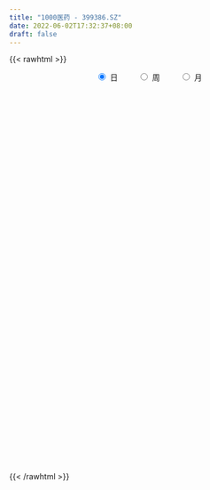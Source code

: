 ```yaml
---
title: "1000医药 - 399386.SZ"
date: 2022-06-02T17:32:37+08:00
draft: false
---
```

{{< rawhtml >}}
    <div style="text-align: center">
        <label style="padding: 1rem;"><input style="margin-right: .5rem" type="radio" name="period" value="D" checked onclick="period_change(this)">日</label>
        <label style="padding: 1rem;"><input style="margin-right: .5rem" type="radio" name="period" value="W" onclick="period_change(this)">周</label>
        <label style="padding: 1rem;"><input style="margin-right: .5rem" type="radio" name="period" value="M" onclick="period_change(this)">月</label>
    </div>
    <div id="chart" style="height: 700px;"></div> 
    <script type="text/javascript">
        const D_v = [14588566.0,16589794.0,18099448.0,17631116.0,17516633.0,18168283.0,15981596.0,16862762.0,13737203.0,12987755.0,13201366.0,13464052.0,11447678.0,12327884.0,14706535.0,13897869.0,10980125.0,9551397.0,11586086.0,12319353.0,12929100.0,12527222.0,11580598.0,12443345.0,14194484.0,13488432.0,14739219.0,18465130.0,19510178.0,17670237.0,19157069.0,13546861.0,15856373.0,12614516.0,16216936.0,13400889.0,18171217.0,15235145.0,14342575.0,15959617.0,16364628.0,15663910.0,15603842.0,15925998.0,19293212.0,16120773.0,16383355.0,15043228.0,17335733.0,18354379.0,23090731.0,18865141.0,18822721.0,16586093.0,14098971.0,13918591.0,14044463.0,12967911.0,13224662.0,12414599.0,15232771.0,11734080.0,12642221.0,17429377.0,15029801.0,14323090.0,13155807.0,14150622.0,12648812.0,14759458.0,13555011.0,15413073.0,13079511.0,14479856.0,18401741.0,14160035.0,14249874.0,11988051.0,12200734.0,13142467.0,14934824.0,13073726.0,14955823.0,15815572.0,12601173.0,13755028.0,12975112.0,16267795.0,10564176.0,11839980.0,8841460.0,13672212.0,12062488.0,11922385.0,11140940.0,10792915.0,12285484.0,10912480.0,10105754.0,10483786.0,9272531.0,9497978.0,9773018.0,10835592.0,11084804.0,11112365.0,12704936.0,13609908.0,13437340.0,11696429.0,12217349.0,11354703.0,11210760.0,8873965.0,13499178.0,11393845.0,10060863.0,12847157.0,14254439.0,10981758.0,11316376.0,8799330.0,10390956.0,9577839.0,9808787.0,13619310.0,13648716.0,17348650.0,15526446.0,11890892.0,12375765.0,10399678.0,10636247.0,9963730.0,9180906.0,14754316.0,12414185.0,10878972.0,10261369.0,10731782.0,10386854.0,10076947.0,14253012.0,10142225.0,11994749.0,11858645.0,21153319.0,24325478.0,20275413.0,19486784.0,18689623.0,24801200.0,30914698.0,24629002.0,24179126.0,26694942.0,22000942.0,23302659.0,22944065.0,24184475.0,28271177.0,27186649.0,26821759.0,18534869.0,22512335.0,23054891.0,16347360.0,16602204.0,13321620.0,13049250.0,11460084.0,11038143.0,10835648.0,14412135.0,13373189.0,14154468.0,10774024.0,11827314.0,10188754.0,9551950.0,9140763.0,13181529.0,12999360.0,12303375.0,18225222.0,15301999.0,12904176.0,10542963.0,12975219.0,15196255.0,16940717.0,14980179.0,19453547.0,20466137.0,16271518.0,21856077.0,25603495.0,25846963.0,24381104.0,28595746.0,26389766.0,26203095.0,23159366.0,21501301.0,23260067.0,24258922.0,18619581.0,21174419.0,22402606.0,28593732.0,21535684.0,21771902.0,21186290.0,18127965.0,19063434.0,17579589.0,17269400.0,17296271.0,15884419.0,13520971.0,14624318.0,16145717.0,16568078.0,15682219.0,20115862.0,19994142.0,21081422.0,17882175.0,22056250.0,20271922.0,17705711.0,17898718.0,17521930.0,23143456.0,19339980.0,16878926.0,17129773.0,18057733.0,13732734.0,13258228.0,16827437.0,17490842.0,20298893.0,13611310.0,13151942.0,13373564.0,12814409.0,14781472.0,12355390.0,12166404.0]
const D_histogram = [0.0,19.0821898575,30.6686569897,41.4528997333,31.5222073436,34.2622571898,43.450308657,32.2715693626,13.6602228317,5.7531601922,2.6413744772,-9.3972551096,-16.8086553612,-12.5762326422,-16.2989629101,-30.6634037474,-60.4623454702,-71.7019858563,-68.2017370517,-56.3658776672,-30.4889096301,-13.0853539595,-12.1876089492,4.3556041913,27.4823064016,35.2163171861,39.6970003187,53.1851806212,26.6698418222,2.2330926473,-38.3481272169,-44.4428760966,-59.6884999138,-66.8039219309,-50.5591330684,-36.3356543344,-18.5782037302,-3.5370190993,-2.7740762237,13.2061017686,26.0487587613,41.1238229462,27.0430236066,-4.7004554095,-58.4215490995,-109.933463374,-117.4373324496,-99.6300212383,-91.0434287911,-69.5854614324,-24.3713114805,1.5707565929,15.6416842927,1.9953784332,0.1364294456,8.2280330211,0.6640601626,-12.2256995991,-20.5997014673,-22.8096418766,-46.6050629183,-55.1029528536,-53.623392588,-83.9055847743,-86.0190684004,-68.6049503266,-44.9297854103,-46.1951951402,-42.4937973687,-37.2639316507,-36.6659945814,-25.4375420394,-30.5901226859,-24.9771080032,11.5878293823,35.2395281445,46.171888739,53.1014063055,54.5477281044,52.7509447965,56.512133835,50.5094302547,48.2470167757,71.8134494985,85.3111116309,88.6910637847,92.5866822464,98.9342608854,95.7863839785,79.8166114811,75.7811443253,72.479663652,58.1847586471,46.218150771,49.7582632159,38.0388201936,22.7719205694,1.1361452875,-2.5530556801,-11.1809273843,-16.9981991477,-18.6224169317,-16.4416631596,-18.6938486367,-30.7322909321,-39.2454786662,-32.2563261133,-35.3626716886,-40.8741722845,-35.7473744067,-28.0898116208,-20.9591597925,-28.4219993504,-25.0153551976,-9.3503813352,1.1648832454,7.3749671513,22.2784300142,47.4376921646,62.03496248,56.0831621758,49.6992064857,38.2177069626,30.0270259648,28.3831505088,33.7180126231,34.8188439466,34.4515680751,30.6676009178,20.1708322564,4.1420139843,-2.5861921775,-16.847192723,-21.6082717874,-15.6431963276,3.121657947,8.8103583019,8.9264537694,11.904662528,-4.0115677083,-10.7564827545,-20.2127969893,-32.6220911726,-32.6390708909,-29.2386491681,-29.563232697,-23.86405552,-12.8924891133,-1.9091239603,-0.9441675124,3.4028374264,11.2035435251,4.5154656585,-8.9030492798,-19.2826238235,-27.118567947,-22.9343164047,-17.9450680784,-8.7679959978,-15.2031913347,-12.4784998471,-7.2334385079,-8.1503219279,-22.3551318851,-32.6662530373,-50.9709266434,-61.832618381,-77.4349270025,-90.1508274594,-101.3925508605,-103.5790544795,-92.067632451,-82.8746284764,-64.6461961891,-53.108219424,-56.4816311827,-51.6392091919,-23.8695717378,-1.206782004,14.7858682312,30.8863074448,44.2347246863,44.5213464552,53.2102287321,47.8467320201,60.2404607677,68.3915027447,73.6103274452,71.7172418399,65.4382608341,59.1070128589,36.1574835708,4.0714025539,-27.5124381543,-26.6622228868,-8.7487281549,-0.4196012815,-16.6704909959,-11.3650347439,11.9940846004,31.23026724,51.2505491121,49.245987353,56.8146744474,71.2099146065,60.3826099326,46.8803312837,41.7205844514,47.762230308,48.1609973143,40.162640851,34.1546711767,19.4088603589,2.3164915331,-17.9978156647,-17.8352111157,-31.3496872805,-34.2011420372,-29.1262043411,-26.0528553359,-31.3238150755,-40.3459073867,-56.4766652856,-64.7127035027,-89.3672837257,-94.916934086,-83.6942343503,-72.9852749751,-48.9653735823,-25.4727020554,-15.1632769242,-6.0649657759,5.8274565158,23.9258762893,39.9443639293,50.8419159195,47.7069561937,40.5988308739,31.3665344158,24.0420123648,30.9622564831,36.2331121691,20.6774420162,13.8576095061,6.7652625573,5.8280373103,9.4493337984,21.7290907405,25.6241938351,21.9066870766]
const D_fast = [0.0,23.8527373219,43.1063687016,64.2538363784,62.2036958247,73.5093099683,93.5599385997,90.449091646,75.252800823,68.7840282316,66.3325861359,51.9446427716,40.3310786797,41.4194432382,33.6219722428,11.5916804687,-33.3228476218,-62.4879844719,-76.0381699303,-78.2937799625,-60.039039333,-45.9068221522,-48.0559793792,-30.4238651909,-0.4265863802,16.1115037008,30.5164369131,57.3009123709,37.4530340274,13.5745580144,-36.5936936541,-53.7991615579,-83.9669103536,-107.7833128533,-104.178307258,-99.0387421076,-85.9258424359,-71.7689125799,-71.6994887602,-52.4177853258,-33.0629386427,-7.7069187213,-15.0269621593,-47.9455550277,-116.2720359926,-195.2673161105,-232.1305182985,-239.2307123968,-253.4049771474,-249.3433751469,-210.222053065,-183.8872958434,-165.9059470705,-179.0534083216,-180.8782499478,-170.729638117,-178.1275959349,-194.0737805964,-207.5977078315,-215.5100587099,-250.9567454812,-273.2303736298,-285.1566615112,-336.4152498911,-360.0335006173,-359.7706201251,-347.3279015614,-360.1421100763,-367.064161647,-371.1502788417,-379.7188404177,-374.8497733856,-387.6498847036,-388.2811470217,-348.8192522906,-316.3576714923,-293.882338713,-273.6774695702,-258.5942157452,-247.2032628539,-229.3140403567,-222.6893863733,-212.8900456584,-171.3702505609,-136.5448105209,-110.9920924209,-83.9498033976,-52.8686595372,-32.0699404496,-28.0855600766,-13.1757411511,1.6426940886,1.8939787454,1.4819085621,17.4615868109,15.2518488371,5.6779293552,-15.6738096048,-20.0012744925,-31.4243780427,-41.491199593,-47.77102161,-49.7006836277,-56.6263312641,-76.3478462924,-94.6724036931,-95.7473326686,-107.694346166,-123.424389833,-127.2344355569,-126.5993256762,-124.7084637961,-139.2768031915,-142.1239978381,-128.7966193095,-117.9901339175,-109.9363082239,-89.4632378574,-52.4445526658,-22.3385417304,-14.2695514907,-8.2287055593,-10.1557783418,-10.8397028484,-5.3877906772,8.3765745929,18.1821169031,26.4277330504,30.3106661225,24.8566055251,9.8632907492,2.4885365429,-15.9842621833,-26.1474091946,-24.0931328166,-4.5478640553,3.3434258751,5.691134785,11.6455091755,-5.2736129878,-14.7076487227,-29.2171622047,-49.7819791812,-57.9587266223,-61.8679671915,-69.5833588946,-69.8501955976,-62.1017514692,-51.5956673063,-50.8667527365,-45.6690384411,-35.0674464611,-40.6266579132,-56.2709351714,-71.471165671,-86.0867517812,-87.6360793401,-87.1330980334,-80.1480249523,-90.3840181229,-90.778951597,-87.3422498848,-90.2967137867,-110.0903067152,-128.5679911268,-159.6153963937,-185.9352427265,-220.8962830987,-256.1498904205,-292.7397515367,-320.8210187755,-332.3265048598,-343.8521580043,-341.7852747642,-343.5243528552,-361.0181724095,-369.0855527167,-347.2833081971,-324.9222139643,-305.2330966713,-281.4110805964,-257.0039821834,-245.5870238007,-223.5955843408,-216.9973980478,-189.5435541083,-164.2946364451,-140.6732298833,-124.6370050286,-114.5564208258,-106.1109155863,-120.0210739818,-151.0893043602,-189.5512546069,-195.3665950612,-179.6402823679,-171.4160558149,-191.8345682783,-189.3703707123,-163.0127302179,-135.9689807683,-103.1360616181,-92.829126539,-71.0567708327,-38.859052022,-34.5907042127,-36.3729000407,-31.1025007601,-13.1202973265,-0.6812809917,1.3610227578,3.8917208777,-6.0018748504,-22.5151207929,-47.3288819069,-51.6250801369,-72.9769781218,-84.3787183877,-86.5853317769,-90.0251966057,-103.1271101142,-122.235679272,-152.4856034923,-176.8998175852,-223.8962187396,-253.1751026214,-262.8759614732,-270.4133208418,-258.6347628447,-241.5102668315,-234.9916609315,-227.409591227,-214.0603048065,-189.9804159606,-163.9758373383,-140.3678063682,-131.5760270456,-128.534444647,-129.9251075011,-131.2391264609,-116.5783182218,-102.2491844935,-112.6354941424,-115.9909242759,-121.3919555854,-120.8721715049,-114.8885415672,-97.1765119399,-86.8753603866,-85.1161953759]
const D_slow = [0.0,4.7705474644,12.4377117118,22.8009366451,30.6814884811,39.2470527785,50.1096299428,58.1775222834,61.5925779913,63.0308680394,63.6912116587,61.3418978813,57.139734041,53.9956758804,49.9209351529,42.255084216,27.1394978485,9.2140013844,-7.8364328785,-21.9279022953,-29.5501297029,-32.8214681927,-35.86837043,-34.7794693822,-27.9088927818,-19.1048134853,-9.1805634056,4.1157317497,10.7831922052,11.3414653671,1.7544335628,-9.3562854613,-24.2784104398,-40.9793909225,-53.6191741896,-62.7030877732,-67.3476387057,-68.2318934806,-68.9254125365,-65.6238870943,-59.111697404,-48.8307416675,-42.0699857658,-43.2450996182,-57.8504868931,-85.3338527366,-114.693185849,-139.6006911585,-162.3615483563,-179.7579137144,-185.8507415845,-185.4580524363,-181.5476313631,-181.0487867548,-181.0146793934,-178.9576711382,-178.7916560975,-181.8480809973,-186.9980063641,-192.7004168333,-204.3516825628,-218.1274207762,-231.5332689232,-252.5096651168,-274.0144322169,-291.1656697986,-302.3981161511,-313.9469149362,-324.5703642783,-333.886347191,-343.0528458364,-349.4122313462,-357.0597620177,-363.3040390185,-360.4070816729,-351.5971996368,-340.054227452,-326.7788758757,-313.1419438496,-299.9542076504,-285.8261741917,-273.198816628,-261.1370624341,-243.1837000595,-221.8559221518,-199.6831562056,-176.536485644,-151.8029204226,-127.856324428,-107.9021715577,-88.9568854764,-70.8369695634,-56.2907799016,-44.7362422089,-32.2966764049,-22.7869713565,-17.0939912142,-16.8099548923,-17.4482188123,-20.2434506584,-24.4930004453,-29.1486046783,-33.2590204682,-37.9324826273,-45.6155553604,-55.4269250269,-63.4910065552,-72.3316744774,-82.5502175485,-91.4870611502,-98.5095140554,-103.7493040035,-110.8548038411,-117.1086426405,-119.4462379743,-119.155017163,-117.3112753751,-111.7416678716,-99.8822448304,-84.3735042104,-70.3527136665,-57.927912045,-48.3734853044,-40.8667288132,-33.770941186,-25.3414380302,-16.6367270436,-8.0238350248,-0.3569347953,4.6857732688,5.7212767648,5.0747287205,0.8629305397,-4.5391374071,-8.449936489,-7.6695220023,-5.4669324268,-3.2353189844,-0.2591533525,-1.2620452795,-3.9511659681,-9.0043652155,-17.1598880086,-25.3196557313,-32.6293180234,-40.0201261976,-45.9861400776,-49.2092623559,-49.686543346,-49.9225852241,-49.0718758675,-46.2709899862,-45.1421235716,-47.3678858916,-52.1885418475,-58.9681838342,-64.7017629354,-69.188029955,-71.3800289545,-75.1808267881,-78.3004517499,-80.1088113769,-82.1463918589,-87.7351748301,-95.9017380895,-108.6444697503,-124.1026243456,-143.4613560962,-165.999062961,-191.3472006762,-217.241964296,-240.2588724088,-260.9775295279,-277.1390785752,-290.4161334312,-304.5365412268,-317.4463435248,-323.4137364593,-323.7154319603,-320.0189649025,-312.2973880413,-301.2387068697,-290.1083702559,-276.8058130729,-264.8441300679,-249.784014876,-232.6861391898,-214.2835573285,-196.3542468685,-179.99468166,-165.2179284452,-156.1785575525,-155.1607069141,-162.0388164526,-168.7043721743,-170.8915542131,-170.9964545334,-175.1640772824,-178.0053359684,-175.0068148183,-167.1992480083,-154.3866107303,-142.075113892,-127.8714452801,-110.0689666285,-94.9733141454,-83.2532313244,-72.8230852116,-60.8825276346,-48.842278306,-38.8016180932,-30.262950299,-25.4107352093,-24.831612326,-29.3310662422,-33.7898690211,-41.6272908413,-50.1775763506,-57.4591274358,-63.9723412698,-71.8032950387,-81.8897718853,-96.0089382067,-112.1871140824,-134.5289350139,-158.2581685354,-179.1817271229,-197.4280458667,-209.6693892623,-216.0375647762,-219.8283840072,-221.3446254512,-219.8877613222,-213.9062922499,-203.9202012676,-191.2097222877,-179.2829832393,-169.1332755208,-161.2916419169,-155.2811388257,-147.5405747049,-138.4822966626,-133.3129361586,-129.848533782,-128.1572181427,-126.7002088151,-124.3378753655,-118.9056026804,-112.4995542217,-107.0228824525]
const D_data = [['2021-05-24', 11488.0781, 11431.8158, 11154.4512, 11494.7555],['2021-05-25', 11516.6811, 11730.8269, 11515.6576, 11745.6784],['2021-05-26', 11696.8812, 11741.3245, 11599.7629, 11805.8277],['2021-05-27', 11718.9729, 11823.483, 11599.397, 11855.483],['2021-05-28', 11803.9689, 11599.2638, 11521.8491, 11822.2714],['2021-05-31', 11624.1558, 11770.0093, 11594.2757, 11812.29],['2021-06-01', 11799.411, 11920.8223, 11680.2617, 11934.1343],['2021-06-02', 11933.9416, 11698.2655, 11645.2634, 11951.2767],['2021-06-03', 11656.3991, 11551.2434, 11524.4858, 11715.2255],['2021-06-04', 11509.5099, 11630.1524, 11455.6508, 11697.5644],['2021-06-07', 11634.1478, 11672.7807, 11480.0666, 11697.0793],['2021-06-08', 11677.2143, 11525.9703, 11421.9685, 11798.2003],['2021-06-09', 11476.3837, 11529.1168, 11407.3289, 11584.9476],['2021-06-10', 11559.9231, 11662.5836, 11546.3036, 11738.0568],['2021-06-11', 11678.3143, 11560.0645, 11450.1075, 11681.8744],['2021-06-15', 11524.3168, 11365.2845, 11331.589, 11591.427],['2021-06-16', 11379.6506, 11020.2737, 11018.103, 11385.0001],['2021-06-17', 11022.1956, 11091.0323, 11002.7914, 11181.0314],['2021-06-18', 11152.5376, 11198.6875, 11082.5738, 11284.1373],['2021-06-21', 11179.9103, 11292.6314, 11093.2233, 11340.5279],['2021-06-22', 11306.7228, 11532.4361, 11198.0347, 11543.8442],['2021-06-23', 11541.2596, 11521.7289, 11473.2532, 11629.2143],['2021-06-24', 11511.4759, 11349.431, 11236.0261, 11513.3432],['2021-06-25', 11373.4655, 11584.7048, 11324.8739, 11606.985],['2021-06-28', 11624.603, 11783.2233, 11603.7617, 11790.4806],['2021-06-29', 11824.4639, 11695.863, 11658.1857, 11826.8304],['2021-06-30', 11706.9653, 11716.3131, 11638.0267, 11753.9012],['2021-07-01', 11731.3768, 11914.9581, 11730.9426, 12014.9922],['2021-07-02', 11850.9224, 11411.2748, 11402.4926, 11850.9224],['2021-07-05', 11343.5951, 11312.226, 11249.8951, 11465.2828],['2021-07-06', 11335.1452, 10919.7911, 10687.0498, 11336.2059],['2021-07-07', 10862.5948, 11191.6045, 10834.7639, 11254.7059],['2021-07-08', 11236.6825, 10974.7269, 10971.8766, 11259.4],['2021-07-09', 10918.4337, 10960.4664, 10699.0823, 11000.6153],['2021-07-12', 11023.1745, 11224.1712, 10862.534, 11269.1873],['2021-07-13', 11210.0302, 11238.3104, 11138.438, 11340.194],['2021-07-14', 11197.7145, 11338.0637, 11153.8956, 11454.6168],['2021-07-15', 11321.8875, 11374.4684, 11208.0341, 11375.4276],['2021-07-16', 11361.9087, 11226.0447, 11209.7756, 11373.0368],['2021-07-19', 11245.4839, 11456.83, 11236.9074, 11473.9373],['2021-07-20', 11476.0892, 11502.5947, 11419.158, 11603.5813],['2021-07-21', 11531.0433, 11625.635, 11469.361, 11642.9758],['2021-07-22', 11627.0146, 11283.7397, 11247.5537, 11627.3252],['2021-07-23', 11236.0771, 10940.8282, 10914.9325, 11236.0771],['2021-07-26', 10846.2015, 10400.7652, 10192.8269, 10846.2015],['2021-07-27', 10336.7114, 10064.9563, 10058.2254, 10441.2647],['2021-07-28', 10006.422, 10350.8009, 9937.0702, 10353.0869],['2021-07-29', 10538.9032, 10590.6827, 10499.2442, 10675.8789],['2021-07-30', 10516.7175, 10448.5564, 10218.3757, 10516.7175],['2021-08-02', 10423.8468, 10602.4823, 10090.1422, 10642.6123],['2021-08-03', 10572.4765, 11017.3848, 10537.6337, 11046.1718],['2021-08-04', 10979.5958, 10933.2508, 10781.3829, 10992.1784],['2021-08-05', 10892.093, 10873.7453, 10854.1262, 11039.1123],['2021-08-06', 10783.4644, 10508.6291, 10430.2935, 10785.4941],['2021-08-09', 10413.8612, 10589.3012, 10394.558, 10628.0256],['2021-08-10', 10628.3795, 10708.6041, 10461.0083, 10711.6736],['2021-08-11', 10692.808, 10491.8016, 10480.6652, 10692.808],['2021-08-12', 10413.1399, 10339.1165, 10309.7112, 10529.7727],['2021-08-13', 10347.0807, 10298.4739, 10221.1617, 10417.2545],['2021-08-16', 10258.2799, 10302.4544, 10230.8883, 10362.0947],['2021-08-17', 10282.052, 9905.0283, 9883.148, 10315.0742],['2021-08-18', 9941.4059, 9938.0986, 9874.6949, 10034.9753],['2021-08-19', 9950.8931, 9968.32, 9917.6338, 10068.1443],['2021-08-20', 9823.3438, 9402.1535, 9337.7453, 9823.3438],['2021-08-23', 9427.6772, 9561.4551, 9299.0601, 9599.393],['2021-08-24', 9618.5675, 9745.2821, 9568.9341, 9775.518],['2021-08-25', 9745.0659, 9847.2828, 9672.4837, 9873.3187],['2021-08-26', 9845.3947, 9514.824, 9504.7936, 9845.3947],['2021-08-27', 9505.5211, 9502.4561, 9486.2789, 9705.69],['2021-08-30', 9576.0246, 9466.7804, 9415.2757, 9604.3339],['2021-08-31', 9480.113, 9346.4774, 9274.3119, 9546.8488],['2021-09-01', 9339.4758, 9437.4246, 9135.2052, 9537.8283],['2021-09-02', 9433.0281, 9175.5949, 9165.2632, 9465.1178],['2021-09-03', 9161.4133, 9238.0184, 9049.3911, 9310.6514],['2021-09-06', 9259.7817, 9683.4326, 9245.663, 9730.1456],['2021-09-07', 9694.1978, 9652.9582, 9556.0169, 9694.4249],['2021-09-08', 9679.6822, 9570.6895, 9525.8129, 9686.7432],['2021-09-09', 9567.4877, 9561.2489, 9512.5057, 9654.8426],['2021-09-10', 9548.8695, 9512.7908, 9428.3252, 9573.2455],['2021-09-13', 9527.8058, 9470.5034, 9434.2632, 9683.1852],['2021-09-14', 9465.1709, 9547.5674, 9465.1709, 9654.1656],['2021-09-15', 9524.5346, 9422.1553, 9390.2895, 9553.8271],['2021-09-16', 9400.6361, 9448.1207, 9331.8455, 9547.6227],['2021-09-17', 9430.3912, 9841.9446, 9379.3306, 9897.9663],['2021-09-22', 9714.1599, 9846.2412, 9709.7774, 9984.4154],['2021-09-23', 9836.0429, 9805.0208, 9737.2887, 9964.904],['2021-09-24', 9776.6352, 9877.195, 9746.5578, 9978.7451],['2021-09-27', 9889.6451, 9989.2326, 9869.9503, 10145.756],['2021-09-28', 9953.8512, 9937.1455, 9845.1954, 10077.0925],['2021-09-29', 9849.9155, 9778.238, 9718.6926, 9924.2381],['2021-09-30', 9793.1317, 9921.9987, 9793.1317, 9951.017],['2021-10-08', 9890.8093, 9959.4404, 9795.084, 10045.0685],['2021-10-11', 9943.5851, 9817.2869, 9799.6912, 10095.4376],['2021-10-12', 9811.1418, 9809.9239, 9732.6914, 9957.1181],['2021-10-13', 9811.2074, 10014.4994, 9768.4977, 10046.9149],['2021-10-14', 10031.4195, 9832.35, 9796.363, 10031.4195],['2021-10-15', 9751.6997, 9736.2157, 9688.2446, 9806.6024],['2021-10-18', 9718.9888, 9563.3971, 9516.3322, 9718.9888],['2021-10-19', 9563.5131, 9716.6147, 9563.5131, 9749.9089],['2021-10-20', 9714.2285, 9613.0625, 9500.3396, 9751.2337],['2021-10-21', 9605.1877, 9594.5697, 9555.9089, 9698.1734],['2021-10-22', 9573.2361, 9608.7909, 9549.078, 9670.3735],['2021-10-25', 9611.065, 9639.4536, 9582.4272, 9677.3699],['2021-10-26', 9626.182, 9564.4876, 9558.8837, 9705.245],['2021-10-27', 9562.9558, 9377.1946, 9346.0408, 9562.9558],['2021-10-28', 9310.0758, 9330.2698, 9273.0112, 9420.7375],['2021-10-29', 9303.2735, 9483.2435, 9231.6576, 9507.8538],['2021-11-01', 9508.4118, 9330.3583, 9282.5501, 9508.4118],['2021-11-02', 9305.3484, 9235.1228, 9186.1077, 9400.3758],['2021-11-03', 9263.199, 9324.2206, 9263.199, 9391.4322],['2021-11-04', 9336.4223, 9351.4259, 9285.1128, 9396.0876],['2021-11-05', 9331.1829, 9350.8059, 9312.4365, 9424.6136],['2021-11-08', 9334.2542, 9131.7949, 9099.2101, 9334.2542],['2021-11-09', 9148.92, 9219.2885, 9123.195, 9236.0406],['2021-11-10', 9236.3212, 9394.0168, 9125.1622, 9410.5493],['2021-11-11', 9368.1147, 9380.1904, 9331.0246, 9460.0338],['2021-11-12', 9388.5727, 9358.16, 9331.8335, 9414.8168],['2021-11-15', 9365.2514, 9519.9993, 9363.2035, 9525.0436],['2021-11-16', 9534.9619, 9770.1997, 9534.9619, 9813.1041],['2021-11-17', 9811.2108, 9776.5316, 9739.3721, 9867.7614],['2021-11-18', 9745.6749, 9578.8069, 9572.8717, 9745.6749],['2021-11-19', 9537.0676, 9573.2457, 9516.6868, 9591.973],['2021-11-22', 9575.7786, 9488.5832, 9465.4604, 9578.3998],['2021-11-23', 9469.991, 9497.4855, 9451.7544, 9551.5942],['2021-11-24', 9495.9617, 9570.9977, 9437.7618, 9585.3736],['2021-11-25', 9583.9859, 9689.2286, 9567.8722, 9716.42],['2021-11-26', 9719.4964, 9678.159, 9678.159, 9777.6355],['2021-11-29', 9816.9422, 9687.8167, 9645.5362, 9947.246],['2021-11-30', 9666.9115, 9659.2837, 9555.5538, 9673.0068],['2021-12-01', 9631.2866, 9557.1073, 9542.9348, 9631.2866],['2021-12-02', 9531.0529, 9426.273, 9419.7449, 9582.4987],['2021-12-03', 9421.5537, 9482.49, 9421.5537, 9522.7088],['2021-12-06', 9464.0299, 9323.7064, 9316.3241, 9466.0713],['2021-12-07', 9348.0556, 9375.4499, 9330.914, 9426.4631],['2021-12-08', 9408.9822, 9497.283, 9349.455, 9497.283],['2021-12-09', 9506.1941, 9718.6791, 9481.2295, 9748.4663],['2021-12-10', 9666.8742, 9624.9899, 9615.8859, 9725.7362],['2021-12-13', 9629.6624, 9577.394, 9577.104, 9731.1464],['2021-12-14', 9580.0336, 9629.7915, 9580.0336, 9683.6475],['2021-12-15', 9616.7534, 9360.8814, 9354.9695, 9631.3057],['2021-12-16', 9323.6848, 9408.0356, 9323.6848, 9438.6029],['2021-12-17', 9433.2161, 9316.7031, 9304.7858, 9482.7211],['2021-12-20', 9284.7215, 9197.2387, 9191.5345, 9378.6967],['2021-12-21', 9189.361, 9289.6015, 9189.361, 9295.1984],['2021-12-22', 9285.666, 9312.6239, 9262.6575, 9334.6662],['2021-12-23', 9330.1876, 9245.462, 9214.6255, 9338.6159],['2021-12-24', 9251.7647, 9307.9527, 9215.2089, 9344.9897],['2021-12-27', 9315.7754, 9397.7271, 9307.4395, 9400.5823],['2021-12-28', 9389.4567, 9444.4559, 9313.0067, 9450.9364],['2021-12-29', 9431.0846, 9343.0378, 9342.756, 9530.9483],['2021-12-30', 9328.6041, 9393.7692, 9275.6627, 9413.4719],['2021-12-31', 9405.3637, 9469.0946, 9403.4313, 9499.6273],['2022-01-04', 9444.8659, 9290.2735, 9267.6286, 9445.6732],['2022-01-05', 9277.3498, 9142.9569, 9116.1765, 9277.425],['2022-01-06', 9095.1857, 9098.0216, 8984.9094, 9160.5642],['2022-01-07', 9089.0317, 9053.8826, 9043.2827, 9146.2198],['2022-01-10', 9049.3575, 9165.7085, 8989.1722, 9192.711],['2022-01-11', 9143.3975, 9174.7109, 9107.9145, 9225.8862],['2022-01-12', 9161.3731, 9244.8862, 9122.0072, 9264.4413],['2022-01-13', 9229.526, 9036.5176, 9035.4093, 9252.163],['2022-01-14', 8988.4644, 9119.1869, 8986.7387, 9164.7562],['2022-01-17', 9120.6246, 9153.1788, 9074.4652, 9174.4966],['2022-01-18', 9135.7181, 9069.9117, 9040.3211, 9185.0794],['2022-01-19', 9026.5065, 8837.9024, 8802.7071, 9044.5235],['2022-01-20', 8815.4043, 8784.9456, 8776.9948, 8892.0001],['2022-01-21', 8763.0717, 8558.8546, 8547.0342, 8764.7193],['2022-01-24', 8467.6639, 8511.0442, 8449.2426, 8571.1312],['2022-01-25', 8484.2066, 8304.7189, 8304.6013, 8535.2792],['2022-01-26', 8329.6138, 8174.6005, 8115.5611, 8362.1517],['2022-01-27', 8161.2633, 8025.5684, 8017.3759, 8175.2101],['2022-01-28', 8070.338, 7991.0944, 7952.1717, 8108.2673],['2022-02-07', 8119.1072, 8076.8315, 8055.7003, 8193.7096],['2022-02-08', 7982.2799, 7997.8743, 7850.2211, 8001.7913],['2022-02-09', 7986.975, 8087.8608, 7913.5267, 8099.4853],['2022-02-10', 8082.2962, 7996.934, 7969.9744, 8102.8014],['2022-02-11', 7955.5398, 7745.6418, 7729.1523, 7955.5398],['2022-02-14', 7712.2611, 7764.7517, 7709.3937, 7846.3409],['2022-02-15', 7766.7942, 8064.5651, 7738.3841, 8065.1704],['2022-02-16', 8102.5004, 8081.1363, 8058.2163, 8142.9669],['2022-02-17', 8081.1512, 8061.9181, 8023.556, 8110.5009],['2022-02-18', 8026.3562, 8123.5641, 7989.2438, 8125.8273],['2022-02-21', 8186.4357, 8155.3567, 8084.1692, 8190.823],['2022-02-22', 8101.1853, 8022.049, 7975.141, 8101.1853],['2022-02-23', 8026.9035, 8150.5127, 8026.9035, 8156.7166],['2022-02-24', 8119.1328, 7985.2961, 7903.8453, 8208.7174],['2022-02-25', 8043.4555, 8233.6464, 8043.4555, 8289.469],['2022-02-28', 8220.2999, 8253.446, 8133.0497, 8276.6739],['2022-03-01', 8258.4339, 8278.1061, 8223.7239, 8323.4206],['2022-03-02', 8239.806, 8227.0395, 8148.9683, 8245.5376],['2022-03-03', 8266.6466, 8178.1029, 8158.5792, 8277.4088],['2022-03-04', 8110.6652, 8168.6024, 8098.2223, 8285.0609],['2022-03-07', 8128.287, 7896.123, 7870.4653, 8128.287],['2022-03-08', 7909.5218, 7626.1323, 7613.068, 7964.715],['2022-03-09', 7624.9982, 7427.5345, 7145.7542, 7664.2767],['2022-03-10', 7637.8312, 7705.3076, 7594.2523, 7730.0024],['2022-03-11', 7617.4663, 7931.6536, 7584.5211, 7934.7822],['2022-03-14', 8005.6602, 7854.6324, 7853.5895, 8085.3753],['2022-03-15', 7733.757, 7493.4101, 7492.5767, 7830.8933],['2022-03-16', 7609.3561, 7697.4346, 7299.1455, 7731.8437],['2022-03-17', 7797.9349, 7976.5916, 7797.6736, 8162.9856],['2022-03-18', 7947.7228, 8033.4471, 7913.4083, 8064.9384],['2022-03-21', 8098.1524, 8159.9988, 8000.9692, 8161.1136],['2022-03-22', 8125.7922, 7952.0037, 7936.7388, 8125.7922],['2022-03-23', 7970.204, 8110.4456, 7910.3016, 8166.9913],['2022-03-24', 8043.819, 8290.0804, 7978.1267, 8356.0457],['2022-03-25', 8258.3619, 8021.8083, 8021.8083, 8272.7058],['2022-03-28', 7954.6037, 7952.6044, 7901.9532, 8018.4321],['2022-03-29', 7971.1093, 8030.9802, 7898.7313, 8088.1256],['2022-03-30', 8062.518, 8200.1939, 7935.7443, 8216.8354],['2022-03-31', 8175.3796, 8177.6406, 8157.1732, 8345.4149],['2022-04-01', 8080.5803, 8080.9761, 8014.1073, 8134.5218],['2022-04-06', 8157.2915, 8092.8363, 8055.4245, 8222.7333],['2022-04-07', 8034.1371, 7944.5139, 7929.3896, 8137.4596],['2022-04-08', 7944.7934, 7833.8204, 7778.0539, 7950.5157],['2022-04-11', 7804.1618, 7681.7294, 7662.5591, 7828.9415],['2022-04-12', 7668.9522, 7864.8188, 7652.0605, 7878.9899],['2022-04-13', 7808.3725, 7631.9773, 7631.9773, 7808.3725],['2022-04-14', 7680.1284, 7688.3292, 7626.9898, 7766.6014],['2022-04-15', 7643.9655, 7760.595, 7610.3497, 7844.4858],['2022-04-18', 7707.4102, 7726.7766, 7631.4401, 7748.2367],['2022-04-19', 7707.533, 7583.4584, 7553.0579, 7752.1763],['2022-04-20', 7582.0194, 7457.8659, 7431.0764, 7607.6789],['2022-04-21', 7420.9101, 7248.8727, 7221.163, 7494.8588],['2022-04-22', 7209.7449, 7218.1369, 7098.0076, 7293.6124],['2022-04-25', 7105.3052, 6843.5145, 6843.5145, 7147.175],['2022-04-26', 6855.7754, 6906.0694, 6807.1848, 7039.4845],['2022-04-27', 6807.226, 7035.8548, 6739.3516, 7036.7714],['2022-04-28', 7027.5337, 6999.0912, 6905.2694, 7047.6304],['2022-04-29', 6977.7449, 7182.141, 6977.3464, 7190.5854],['2022-05-05', 7171.3802, 7244.1787, 7138.2762, 7285.3409],['2022-05-06', 7088.7664, 7123.2056, 7069.019, 7211.0891],['2022-05-09', 7120.3634, 7120.66, 7081.5843, 7184.6864],['2022-05-10', 7024.7677, 7181.049, 7013.1512, 7220.18],['2022-05-11', 7207.4329, 7321.2185, 7184.9709, 7464.9512],['2022-05-12', 7268.9455, 7383.5655, 7255.1711, 7434.8882],['2022-05-13', 7447.3548, 7400.6818, 7331.4386, 7495.2692],['2022-05-16', 7444.4032, 7258.9759, 7246.8061, 7447.7539],['2022-05-17', 7258.093, 7191.9599, 7116.2992, 7258.6543],['2022-05-18', 7192.9677, 7126.2922, 7116.644, 7218.8924],['2022-05-19', 7020.4185, 7104.9176, 7008.4197, 7104.9176],['2022-05-20', 7162.1945, 7282.8584, 7162.1945, 7322.3899],['2022-05-23', 7334.6517, 7301.8402, 7255.8677, 7347.5879],['2022-05-24', 7296.5443, 7016.3008, 7015.4558, 7297.5147],['2022-05-25', 6995.4816, 7060.1557, 6984.4974, 7079.7083],['2022-05-26', 7081.0696, 7008.8349, 6925.6554, 7082.4679],['2022-05-27', 7057.7309, 7051.0549, 7011.7105, 7161.671],['2022-05-30', 7058.2723, 7103.6915, 6987.9341, 7126.1559],['2022-05-31', 7085.2851, 7250.544, 7012.8713, 7257.4276],['2022-06-01', 7237.3595, 7191.8365, 7147.1048, 7278.9086],['2022-06-02', 7171.3964, 7100.3061, 7055.0144, 7171.3964]]
const W_v = [24817972.0,21012214.0,22481887.0,25869364.0,23164520.0,22607495.0,26784785.0,25882922.0,27191196.0,22409905.0,19462273.0,36638592.0,27479951.0,33034346.0,31034480.0,40540632.0,39768590.0,35818455.0,28308571.0,25231057.0,25917508.0,24026850.0,26151391.0,23089854.0,29200002.0,29642954.0,28925458.0,27785095.0,26796173.0,10321015.0,6581716.0,25195119.0,30444582.0,27947008.0,40818979.0,41235524.0,23326195.0,32517852.0,28682722.0,32345255.0,24732520.0,41006564.0,38103981.0,38599842.0,46738219.0,30606762.0,28223173.0,29317142.0,27921190.0,30934640.0,33304424.0,27734201.0,39173925.0,30995617.0,30184500.0,28344415.0,27370642.0,26822041.0,28953100.0,29354260.0,28721233.0,27252182.0,31116907.0,30724839.0,52968627.0,47769690.0,39012062.0,49412015.0,44301256.0,34844779.0,48753294.0,33239067.0,33679966.0,38302665.0,25490084.0,39056945.0,39335014.0,37132376.0,38955033.0,56436194.0,72806556.0,104873750.0,108751528.0,98059853.0,94169027.0,104337723.0,92323673.0,108483110.0,67154367.0,72326195.0,28833116.0,71719594.0,70597898.0,44109873.0,42731705.0,34768288.0,45829666.0,52664666.0,41432820.0,48428216.0,41305767.0,41719672.0,35033914.0,34546427.0,35512658.0,46189462.0,63055246.0,73505696.0,59715330.0,54550525.0,50595942.0,50625823.0,6923203.0,35561693.0,49270737.0,43472638.0,55801239.0,56266423.0,49847020.0,49405811.0,42412789.0,38249659.0,42350744.0,59401828.0,44820695.0,53441325.0,60743452.0,50804862.0,97467815.0,202472850.0,126800515.0,111661089.0,123503464.0,98388152.0,109727052.0,100923549.0,105237042.0,80552897.0,86035978.0,115025156.0,120335156.0,70763227.0,50734158.0,75606544.0,71509172.0,68839740.0,74764416.0,76866638.0,119929951.0,52236386.0,102220720.0,158813494.0,156457894.0,123007677.0,126736933.0,147594667.0,99582518.0,82160394.0,80490754.0,81039727.0,77139581.0,59942806.0,63920863.0,30435368.0,12329603.0,68092134.0,55729649.0,58378478.0,66769453.0,66467662.0,55130358.0,53756990.0,60121279.0,61232136.0,59106431.0,67132075.0,47490849.0,84858833.0,73226326.0,71583981.0,74974098.0,66586775.0,43440078.0,33493965.0,75418257.0,60715496.0,62760172.0,55871166.0,53954687.0,50892037.0,42634247.0,54816270.0,68101356.0,94818116.0,38452304.0,85968871.0,83073745.0,84425557.0,77737599.0,65147515.0,46015477.0,61799618.0,80397443.0,78845056.0,77366762.0,79517995.0,84176301.0,95719065.0,68254598.0,69453048.0,69308132.0,71286909.0,71000435.0,71922412.0,39331313.0,47513411.0,13672212.0,58204212.0,50272529.0,55510715.0,62315729.0,55038611.0,58199060.0,57045608.0,67541431.0,56949384.0,52335924.0,69401950.0,107578498.0,106417768.0,120703318.0,118110503.0,70780518.0,63813583.0,51482805.0,72011485.0,68559330.0,93027458.0,130817074.0,118382751.0,112326022.0,61086157.0,87093113.0,76541303.0,101129851.0,37977633.0,94783010.0,79005905.0,77926551.0,52117675.0]
const W_histogram = [0.0,0.0243847293,-3.6766382517,2.3697854828,11.1062457197,15.6286706448,19.522219548,25.6971123819,26.9223626709,24.9026424319,26.9923157606,42.2716315481,54.8896207978,69.9575095997,74.9505380594,85.0305080877,80.1601727317,57.7722340931,35.6424703876,20.0705346056,13.3345670683,15.0014657499,11.3252844881,12.244489893,19.095917108,15.0584833652,14.6902966406,-10.9520760029,-57.7631754404,-66.8216207603,-64.2872014751,-54.6195424764,-21.0586579352,-4.5210182086,4.323280391,31.0421112798,37.533434836,33.9433380091,22.4773562445,29.3256962271,40.5349801745,52.5321886334,68.3244960266,88.0221942822,68.3143368296,60.8627924592,26.1248919079,-0.8954253475,-25.5961470962,-65.3218144594,-52.8520299255,-58.1696554033,-77.1489668341,-117.1460070564,-130.8362910064,-159.9797578698,-159.7211374522,-154.8999824019,-146.5608457213,-156.9982240256,-141.0796704686,-110.7168880784,-122.4249318484,-143.2416690782,-148.6540313248,-115.2869258029,-92.3241627651,-62.506035101,-43.9159061354,-24.517662075,-18.0268083285,-20.8111098279,-45.4845200415,-51.3009865319,-58.1910055244,-53.1958468434,-31.4827315642,-18.0127188615,-1.3487332398,32.6345540723,66.0337005357,113.0401796426,140.499533685,166.4091312158,191.2069108205,205.8869892938,216.2137508318,205.3074242254,189.86701864,152.3979292726,125.0995601014,79.744009813,44.0585159111,6.4458647445,-14.8007235975,-53.3493993874,-62.149541173,-47.0069920107,-29.5740378979,-7.1460983615,0.7900724696,-1.9978866037,2.6933539164,-2.6292193474,-8.4321508704,4.6743554521,31.4944540403,47.9089338285,61.9898698243,65.9862466391,69.1706733954,55.4793058386,41.2211588217,42.88999134,44.57083305,39.1559827608,47.8827153186,55.7039493437,54.5801932186,37.9803288458,10.5884297919,-5.2403127695,-15.3675309386,-25.4205201464,-33.6608309811,-28.7207654446,-12.7623086599,4.7598600242,13.3579631415,39.8276433171,49.8692624184,57.0345845461,38.5072792977,57.406116985,23.5904364353,-14.08524434,-9.0922430865,-4.1466812127,16.4548563391,38.1162637289,48.7062600002,45.9787090764,55.553101135,56.234465733,48.0564835433,48.7088738668,57.2248434263,72.7861028927,110.2576476099,132.1572950458,144.3433467246,187.4006267372,193.4123275471,183.6782274978,212.1254362516,208.2568311782,152.7754531885,104.3204612697,93.5497508834,58.1569213163,-14.7635495408,-78.3613459261,-116.4209183969,-138.6036100431,-134.2031893369,-111.1175770409,-141.0211955565,-134.0037420533,-139.0744911333,-150.9404502198,-164.6896176086,-186.1975364859,-155.8544837134,-146.5524978955,-101.8724010542,-56.8208929191,-24.1424803701,22.5977635306,30.0858771715,91.0126471944,70.8256415988,85.8276538766,135.1373319753,124.2264976467,36.170085596,-45.3182901745,-123.3922620476,-181.2223595345,-186.5352876588,-163.2937619726,-154.4981944198,-158.2952357466,-108.6199166304,-38.9747853233,-43.668927138,6.8985189227,32.926230026,52.8400049499,62.7852007798,59.3737562547,29.0447472173,31.064986316,17.4817800629,-22.9107953253,-32.2191744352,-56.6336242675,-102.3211268139,-123.4646061375,-145.0799035423,-209.3166113824,-232.8209727335,-252.3091787155,-233.2723398135,-187.0845229327,-144.6300656444,-105.8018281622,-71.5105572454,-58.33270782,-52.8324687401,-52.1925115407,-54.9531916547,-50.6541767873,-28.7832468093,-4.0104334975,2.1092726785,17.7931092769,9.8406767362,6.5836526476,17.267482407,-0.6918102467,-4.9955968543,-40.4300454528,-93.9009405113,-135.090760811,-126.3335739623,-103.5346201798,-84.0698927448,-78.4943174097,-60.1198277562,-41.7884068131,-19.8309878535,-16.2555590789,-13.2521603979,-40.6798725661,-53.3294573976,-57.3956828535,-34.2690479181,-20.4597822089,-20.441679272,-11.0857138863]
const W_fast = [0.0,0.0304809117,-4.5897016323,2.0491684729,13.5621901397,21.9917827261,30.7658865163,43.3650574457,51.3208984024,55.5268387713,64.3645910402,90.2118147147,116.5522091639,149.1094753657,172.8401383402,204.1777353905,219.3474432174,211.4025631021,198.1834169935,187.6291148629,184.2267890927,189.6440542118,188.7991940719,192.7795219501,204.4049284422,204.1321155406,207.4365029762,179.056111332,117.8042180343,92.0403675244,78.5029864408,74.5157598204,102.8119798777,118.2193650523,128.1444837496,162.6238424584,178.4985247236,183.3942623989,177.5476196955,191.7273837348,213.0704127259,238.2006683431,271.074099743,312.7773465692,310.1480733239,317.9122270683,289.705549494,262.4613759017,231.3616173789,175.3054964009,174.5622734534,154.7022341248,116.4356809855,47.1521389991,0.7527822975,-68.3856240334,-108.0572879789,-141.961128529,-170.2622032787,-219.9491375894,-239.3005016495,-236.616941279,-278.9312180111,-335.5583725105,-378.1342425882,-373.5888685171,-373.7071461706,-359.5155272818,-351.90437485,-338.6355463083,-336.6513946439,-344.6384736003,-380.6830138243,-399.3247269477,-420.7624973213,-429.0663003511,-415.223867963,-406.2570349757,-389.9302326639,-347.7883068337,-297.8807352365,-222.6142112188,-160.0299737552,-92.5180934204,-19.9185861106,46.2332396861,110.6134389321,151.0339683821,183.0603174567,183.6907104074,187.6672312616,162.2476834264,137.5768185023,101.5756335218,76.6288642804,24.7428386437,0.4053115648,3.7961127245,13.8355573627,34.4769723088,42.6106612573,39.3232305331,44.6878095323,38.7079314316,30.7969621911,45.0720573765,79.7657694748,108.1574827201,137.735886172,158.2288246465,178.7059197517,178.8843786546,174.9315213432,187.3228516964,200.1464016689,204.5205470699,225.2179584574,246.9651798184,259.4864719979,252.3816898366,227.6368982306,210.4980774768,196.5289765731,180.1208573287,163.4653387488,161.2252129241,173.9930925438,192.7052262339,204.6428201367,241.0694111415,263.5783458474,285.0023141116,276.1018286877,309.3521956212,281.4341241803,240.23713232,242.9570728018,246.8659643725,271.5812160091,302.7716893311,325.5382506024,334.3053769477,357.76804429,372.5080253213,376.3441640174,389.1737728076,411.9959532237,445.7537384133,510.7896950329,565.7286662303,614.0005545902,703.9079912872,758.2727739838,794.4582308089,875.9367986257,924.1324013468,906.8448866543,884.4700100529,897.0867373875,876.2331381494,799.6217799071,716.4336470402,649.2688449703,592.4352508133,563.2848741852,558.591092221,493.4321748163,466.9486928062,427.1093209429,377.5082493014,322.5866775104,254.5293745117,245.9088063559,218.5726676998,237.7846642775,268.6309491829,295.2737416394,347.6634264228,362.6730093565,446.3529411781,443.8723459821,480.331271729,563.4252828216,583.5710729047,504.5571822529,411.7392339389,302.8171965539,199.6815091833,147.7347591444,130.1528443373,100.3238632852,56.9530130218,79.4733529804,139.3747879567,123.7634143575,176.0554901488,210.3147587586,243.43853492,269.0800309449,280.5120254835,257.4442032503,267.2306889281,258.0179276907,211.8976534712,194.5344807525,155.9616248532,84.6938406034,32.6842097454,-25.2010635449,-141.7669242306,-223.4765287651,-306.042029426,-345.3232754773,-345.9065893297,-339.6096484525,-327.2318680108,-310.8182364054,-312.223563935,-319.9314420401,-332.339612726,-348.8385907536,-357.203120083,-342.5280018073,-318.7577968698,-312.1107725243,-291.9786586066,-297.4709219633,-299.0820328899,-284.0813325289,-302.2135777442,-307.7662635654,-353.3082235271,-430.2543537134,-505.2168642158,-528.0430708577,-531.1277721201,-532.6805178713,-546.7285218887,-543.3839891742,-535.4996699344,-518.4999979382,-518.9884589333,-519.2981003518,-556.8957806615,-582.8777298425,-601.2928760117,-586.7335030558,-578.0391828988,-583.1314997799,-576.5469628658]
const W_slow = [0.0,0.0060961823,-0.9130633806,-0.3206170099,2.45594442,6.3631120813,11.2436669683,17.6679450637,24.3985357315,30.6241963394,37.3722752796,47.9401831666,61.6625883661,79.151965766,97.8896002808,119.1472273028,139.1872704857,153.630329009,162.5409466059,167.5585802573,170.8922220244,174.6425884618,177.4739095839,180.5350320571,185.3090113341,189.0736321754,192.7462063356,190.0081873348,175.5673934747,158.8619882847,142.7901879159,129.1353022968,123.870637813,122.7403832608,123.8212033586,131.5817311786,140.9650898876,149.4509243898,155.070263451,162.4016875077,172.5354325514,185.6684797097,202.7496037164,224.7551522869,241.8337364943,257.0494346091,263.5806575861,263.3568012492,256.9577644751,240.6273108603,227.4143033789,212.8718895281,193.5846478196,164.2981460555,131.5890733039,91.5941338364,51.6638494734,12.9388538729,-23.7013575574,-62.9509135638,-98.220831181,-125.9000532006,-156.5062861627,-192.3167034322,-229.4802112634,-258.3019427142,-281.3829834054,-297.0094921807,-307.9884687146,-314.1178842333,-318.6245863154,-323.8273637724,-335.1984937828,-348.0237404158,-362.5714917969,-375.8704535077,-383.7411363988,-388.2443161142,-388.5814994241,-380.422860906,-363.9144357721,-335.6543908614,-300.5295074402,-258.9272246362,-211.1254969311,-159.6537496077,-105.6003118997,-54.2734558434,-6.8067011833,31.2927811348,62.5676711602,82.5036736134,93.5183025912,95.1297687773,91.4295878779,78.0922380311,62.5548527378,50.8031047352,43.4095952607,41.6230706703,41.8205887877,41.3211171368,41.9944556159,41.337150779,39.2291130614,40.3977019244,48.2713154345,60.2485488916,75.7460163477,92.2425780075,109.5352463563,123.405072816,133.7103625214,144.4328603564,155.5755686189,165.3645643091,177.3352431387,191.2612304747,204.9062787793,214.4013609908,217.0484684387,215.7383902464,211.8965075117,205.5413774751,197.1261697298,189.9459783687,186.7554012037,187.9453662098,191.2848569951,201.2417678244,213.709083429,227.9677295655,237.59454939,251.9460786362,257.843687745,254.32237666,252.0493158884,251.0126455852,255.12635967,264.6554256022,276.8319906022,288.3266678713,302.2149431551,316.2735595883,328.2876804741,340.4648989408,354.7711097974,372.9676355206,400.5320474231,433.5713711845,469.6572078657,516.50736455,564.8604464367,610.7800033112,663.8113623741,715.8755701686,754.0694334657,780.1495487832,803.536986504,818.0762168331,814.3853294479,794.7949929664,765.6897633672,731.0388608564,697.4880635222,669.7086692619,634.4533703728,600.9524348595,566.1838120762,528.4486995212,487.2762951191,440.7269109976,401.7632900692,365.1251655954,339.6570653318,325.451842102,319.4162220095,325.0656628921,332.587132185,355.3402939836,373.0467043833,394.5036178525,428.2879508463,459.344575258,468.387096657,457.0575241133,426.2094586015,380.9038687178,334.2700468031,293.44660631,254.822057705,215.2482487684,188.0932696108,178.34957328,167.4323414955,169.1569712261,177.3885287326,190.5985299701,206.2948301651,221.1382692287,228.3994560331,236.1657026121,240.5361476278,234.8084487965,226.7536551877,212.5952491208,187.0149674173,156.1488158829,119.8788399974,67.5496871518,9.3444439684,-53.7328507105,-112.0509356638,-158.822066397,-194.9795828081,-221.4300398487,-239.30767916,-253.890856115,-267.0989733,-280.1471011852,-293.8853990989,-306.5489432957,-313.744754998,-314.7473633724,-314.2200452028,-309.7717678835,-307.3115986995,-305.6656855376,-301.3488149358,-301.5217674975,-302.7706667111,-312.8781780743,-336.3534132021,-370.1261034049,-401.7094968954,-427.5931519404,-448.6106251266,-468.234204479,-483.264161418,-493.7112631213,-498.6690100847,-502.7328998544,-506.0459399539,-516.2159080954,-529.5482724448,-543.8971931582,-552.4644551377,-557.5794006899,-562.6898205079,-565.4612489795]
const W_data = [['2017-07-21', 5848.2152, 5754.7535, 5646.1548, 5848.2622],['2017-07-28', 5750.8273, 5755.1356, 5664.5122, 5798.0733],['2017-08-04', 5758.9972, 5696.9233, 5693.6029, 5798.542],['2017-08-11', 5705.0472, 5824.8674, 5705.0472, 5880.7209],['2017-08-18', 5827.9868, 5904.2809, 5827.9868, 5916.5074],['2017-08-25', 5908.5095, 5898.815, 5849.7242, 5952.2339],['2017-09-01', 5905.182, 5929.1557, 5872.9455, 5938.9784],['2017-09-08', 5928.1303, 6005.3162, 5910.6339, 6032.9411],['2017-09-15', 5998.9683, 5987.5015, 5938.0596, 5998.9683],['2017-09-22', 5989.0789, 5969.4198, 5957.0368, 6030.4723],['2017-09-29', 5970.3371, 6046.8314, 5968.0971, 6079.7801],['2017-10-13', 6107.509, 6293.2404, 6102.3732, 6328.1537],['2017-10-20', 6295.8984, 6382.4668, 6222.9078, 6429.7685],['2017-10-27', 6391.9458, 6548.5454, 6387.9988, 6620.0694],['2017-11-03', 6553.6457, 6547.5687, 6423.6703, 6573.2695],['2017-11-10', 6548.006, 6732.0303, 6520.4699, 6804.2871],['2017-11-17', 6731.6416, 6643.5817, 6593.4318, 6774.7007],['2017-11-24', 6603.3209, 6426.3341, 6373.3424, 6773.1532],['2017-12-01', 6413.7413, 6368.8531, 6296.748, 6431.4788],['2017-12-08', 6355.4203, 6394.6902, 6270.5186, 6417.8069],['2017-12-15', 6402.3863, 6482.5021, 6402.3863, 6586.2847],['2017-12-22', 6473.8432, 6610.1452, 6419.2839, 6641.0893],['2017-12-29', 6611.0427, 6573.441, 6452.756, 6645.1231],['2018-01-05', 6580.8662, 6658.6063, 6550.8311, 6683.846],['2018-01-12', 6648.2019, 6792.7865, 6608.9693, 6817.5666],['2018-01-19', 6783.6653, 6704.3892, 6676.3624, 6847.827],['2018-01-26', 6703.4013, 6777.6532, 6701.871, 6855.32],['2018-02-02', 6765.4984, 6419.0647, 6322.9638, 6779.2174],['2018-02-09', 6349.7112, 5955.5439, 5882.0162, 6370.9659],['2018-02-14', 5982.5746, 6250.9859, 5982.5746, 6264.9617],['2018-02-23', 6291.5842, 6347.4716, 6266.787, 6371.6872],['2018-03-02', 6365.589, 6441.66, 6340.2736, 6491.6629],['2018-03-09', 6442.712, 6846.1787, 6430.5647, 6846.2026],['2018-03-16', 6881.1841, 6776.0994, 6733.8165, 6918.6002],['2018-03-23', 6778.684, 6766.0838, 6673.5459, 7133.3085],['2018-03-30', 6708.5008, 7119.1347, 6688.4313, 7119.7416],['2018-04-04', 7126.1651, 7002.7306, 6954.679, 7163.0776],['2018-04-13', 6976.4119, 6933.6899, 6928.2587, 7149.7989],['2018-04-20', 6926.277, 6838.5141, 6661.725, 7000.8082],['2018-04-27', 6829.5842, 7099.0539, 6739.668, 7143.9342],['2018-05-04', 7113.4168, 7254.7281, 7036.3472, 7282.9203],['2018-05-11', 7264.6598, 7390.5734, 7255.0993, 7671.7046],['2018-05-18', 7382.6971, 7589.879, 7305.5436, 7743.6712],['2018-05-25', 7618.8673, 7828.5198, 7529.5939, 7876.3662],['2018-06-01', 7829.8984, 7430.657, 7366.3533, 8047.1207],['2018-06-08', 7452.1091, 7598.1163, 7324.5967, 7761.0297],['2018-06-15', 7582.9069, 7213.6864, 7174.3742, 7585.5942],['2018-06-22', 7125.2178, 7190.5776, 6886.0482, 7303.8683],['2018-06-29', 7228.6664, 7105.7911, 6846.87, 7255.7455],['2018-07-06', 7106.8811, 6741.5833, 6594.4885, 7234.7012],['2018-07-13', 6746.1425, 7307.8613, 6746.1425, 7363.1074],['2018-07-20', 7257.2007, 7091.1385, 6986.1917, 7346.061],['2018-07-27', 6806.753, 6828.5942, 6685.0409, 6973.6172],['2018-08-03', 6793.6268, 6352.5414, 6351.7642, 6793.6268],['2018-08-10', 6300.8612, 6458.0917, 6042.8082, 6496.9654],['2018-08-17', 6392.6437, 6047.2079, 6028.2187, 6530.2168],['2018-08-24', 6018.006, 6219.1638, 5815.9469, 6272.1435],['2018-08-31', 6235.4932, 6168.3506, 6139.0356, 6458.6186],['2018-09-07', 6140.1501, 6126.2804, 6008.874, 6203.7561],['2018-09-14', 6132.5705, 5757.053, 5656.4529, 6155.0438],['2018-09-21', 5727.067, 5971.0452, 5611.1751, 5980.776],['2018-09-28', 5924.2089, 6160.5578, 5908.4493, 6167.4989],['2018-10-12', 6025.396, 5569.9593, 5453.6199, 6035.1112],['2018-10-19', 5566.7629, 5235.8368, 5013.5839, 5650.2728],['2018-10-26', 5274.198, 5210.3405, 5114.3489, 5542.6816],['2018-11-02', 5205.8543, 5631.4567, 5032.9834, 5635.2072],['2018-11-09', 5601.7966, 5531.9621, 5505.0191, 5668.3525],['2018-11-16', 5530.1415, 5657.6391, 5483.0365, 5734.7646],['2018-11-23', 5648.1944, 5562.309, 5516.2752, 5730.5566],['2018-11-30', 5554.668, 5603.6188, 5481.5827, 5649.0542],['2018-12-07', 5727.2868, 5449.7962, 5439.6742, 5932.7096],['2018-12-14', 5369.8163, 5282.0922, 5269.6207, 5452.8786],['2018-12-21', 5233.8604, 4859.4586, 4828.4051, 5241.1148],['2018-12-28', 4860.8019, 4925.397, 4851.2997, 5026.6026],['2019-01-04', 4919.0312, 4782.7011, 4590.3068, 4920.5516],['2019-01-11', 4797.9961, 4829.0476, 4761.3866, 4926.4814],['2019-01-18', 4829.5998, 5022.8324, 4727.7017, 5030.3898],['2019-01-25', 5028.9563, 4939.9679, 4877.2945, 5103.6682],['2019-02-01', 4951.702, 4998.5322, 4801.8248, 5004.5943],['2019-02-15', 4987.7385, 5310.7545, 4984.754, 5388.0083],['2019-02-22', 5354.375, 5472.8036, 5350.0709, 5555.3754],['2019-03-01', 5493.8254, 5883.6052, 5493.8254, 5953.2896],['2019-03-08', 5926.0046, 5897.1165, 5893.6518, 6095.9587],['2019-03-15', 5938.334, 6105.8981, 5937.0379, 6198.5729],['2019-03-22', 6133.1653, 6339.7048, 6106.5057, 6371.9889],['2019-03-29', 6236.9251, 6453.0888, 6092.8213, 6468.0122],['2019-04-04', 6493.9902, 6617.0399, 6492.9495, 6638.5525],['2019-04-12', 6646.0119, 6507.2365, 6472.8595, 6825.3336],['2019-04-19', 6583.8501, 6533.2986, 6379.758, 6636.2123],['2019-04-26', 6530.8709, 6252.808, 6244.5461, 6535.1002],['2019-04-30', 6253.3493, 6322.7067, 6253.2892, 6411.2928],['2019-05-10', 6125.0345, 5991.809, 5756.4189, 6125.7995],['2019-05-17', 5916.9268, 5955.3766, 5888.8374, 6118.5892],['2019-05-24', 5938.2907, 5766.033, 5743.2981, 5973.1435],['2019-05-31', 5776.1126, 5821.4013, 5726.5572, 5920.4838],['2019-06-06', 5819.1026, 5426.9328, 5418.7012, 5874.6263],['2019-06-14', 5435.6683, 5634.9741, 5397.1885, 5720.6401],['2019-06-21', 5671.3324, 5916.5674, 5632.6022, 5962.425],['2019-06-28', 5928.762, 6009.6588, 5826.5708, 6062.9467],['2019-07-05', 6106.6972, 6171.7885, 6060.882, 6275.1804],['2019-07-12', 6145.884, 6075.9472, 5976.3617, 6145.884],['2019-07-19', 6071.46, 5960.9397, 5954.128, 6125.9389],['2019-07-26', 5966.2691, 6066.0934, 5884.5032, 6071.262],['2019-08-02', 6065.4381, 5944.8275, 5870.1834, 6080.576],['2019-08-09', 5927.2329, 5909.9185, 5693.1342, 5996.6811],['2019-08-16', 5913.7647, 6170.9636, 5894.0859, 6205.9992],['2019-08-23', 6217.1815, 6472.1111, 6216.4877, 6507.8743],['2019-08-30', 6380.7641, 6498.6748, 6378.0993, 6638.8286],['2019-09-06', 6512.5836, 6606.0651, 6465.6275, 6606.1532],['2019-09-12', 6643.0716, 6592.1331, 6541.8588, 6730.0595],['2019-09-20', 6609.6194, 6670.1623, 6502.4971, 6698.465],['2019-09-27', 6666.2174, 6496.8145, 6429.5191, 6700.247],['2019-09-30', 6491.2629, 6471.0648, 6468.6744, 6537.6775],['2019-10-11', 6458.8652, 6690.2119, 6390.6154, 6708.7081],['2019-10-18', 6737.401, 6756.0241, 6724.5401, 6850.2633],['2019-10-25', 6747.0239, 6713.5039, 6572.3743, 6781.8633],['2019-11-01', 6726.0357, 6959.2176, 6724.4285, 6959.2176],['2019-11-08', 6989.2411, 7060.7304, 6989.2411, 7139.1185],['2019-11-15', 7028.2369, 7039.3857, 6868.7657, 7122.9432],['2019-11-22', 7053.6192, 6864.4147, 6806.8445, 7269.1941],['2019-11-29', 6862.0353, 6660.0547, 6576.324, 6883.2699],['2019-12-06', 6605.1158, 6720.7561, 6453.1909, 6720.7765],['2019-12-13', 6734.0084, 6744.0423, 6565.4881, 6753.2715],['2019-12-20', 6767.5596, 6703.6269, 6699.2966, 6835.7283],['2019-12-27', 6692.3425, 6681.7208, 6630.897, 6755.2995],['2020-01-03', 6666.9995, 6840.5724, 6608.3677, 6889.1537],['2020-01-10', 6809.5026, 7045.6603, 6761.082, 7069.8726],['2020-01-17', 7065.2429, 7179.6876, 6994.6811, 7213.4853],['2020-01-23', 7276.1257, 7173.0833, 7094.663, 7457.505],['2020-02-07', 6803.5277, 7541.7071, 6803.5277, 7763.8408],['2020-02-14', 7540.6972, 7500.55, 7377.2828, 7577.0227],['2020-02-21', 7527.3754, 7585.6989, 7449.0437, 7676.7062],['2020-02-28', 7613.0175, 7304.4256, 7281.0187, 7759.9169],['2020-03-06', 7375.8766, 7848.1013, 7331.5418, 7954.135],['2020-03-13', 7784.4515, 7215.7554, 6960.5817, 7827.0266],['2020-03-20', 7280.167, 7013.7219, 6683.6935, 7326.4544],['2020-03-27', 6902.6674, 7486.7512, 6881.4719, 7668.0596],['2020-04-03', 7443.8608, 7543.7464, 7294.0547, 7606.7368],['2020-04-10', 7633.8186, 7850.4454, 7593.392, 8078.0083],['2020-04-17', 7853.2268, 8037.4985, 7826.7382, 8182.7604],['2020-04-24', 8066.2846, 8059.8117, 7974.7402, 8363.7963],['2020-04-30', 8092.9431, 7992.6192, 7962.3342, 8239.5054],['2020-05-08', 7940.5437, 8248.3927, 7914.3529, 8290.5875],['2020-05-15', 8281.6443, 8253.8417, 8110.7195, 8391.7458],['2020-05-22', 8255.3874, 8210.3782, 8177.1629, 8552.9555],['2020-05-29', 8231.0362, 8387.2936, 8114.3122, 8512.8264],['2020-06-05', 8442.2943, 8602.9771, 8382.452, 8605.209],['2020-06-12', 8642.3143, 8860.8652, 8475.7894, 8909.793],['2020-06-19', 8953.8979, 9408.2668, 8912.773, 9420.147],['2020-06-24', 9421.288, 9531.19, 9358.4331, 9668.5511],['2020-07-03', 9528.2165, 9677.5518, 9414.0153, 9790.1382],['2020-07-10', 9666.5609, 10418.2212, 9556.3676, 10524.2049],['2020-07-17', 10468.0004, 10317.2614, 10123.0788, 11171.2104],['2020-07-24', 10409.993, 10345.2568, 10030.4404, 11001.242],['2020-07-31', 10394.2845, 11124.75, 10344.1096, 11257.3425],['2020-08-07', 11203.7821, 11053.8142, 10820.8902, 11605.474],['2020-08-14', 11022.1874, 10495.7721, 10266.5748, 11222.9533],['2020-08-21', 10534.8897, 10514.6244, 10317.7649, 10825.0566],['2020-08-28', 10577.9621, 11018.8902, 10324.5639, 11033.9296],['2020-09-04', 11066.1083, 10761.7164, 10613.9398, 11228.0217],['2020-09-11', 10735.6375, 10131.3266, 9879.3354, 10781.003],['2020-09-18', 10225.7776, 9955.1686, 9718.8638, 10246.6064],['2020-09-25', 9966.5785, 10032.5838, 9854.3423, 10249.5211],['2020-09-30', 10068.2828, 10072.5411, 9799.8191, 10200.9073],['2020-10-09', 10246.0522, 10349.941, 10226.3632, 10377.2021],['2020-10-16', 10426.2397, 10657.8687, 10424.8552, 10844.6047],['2020-10-23', 10709.1757, 9966.9535, 9926.8001, 10714.8007],['2020-10-30', 9896.6866, 10345.4081, 9790.4186, 10601.3425],['2020-11-06', 10352.9792, 10172.8057, 10056.8808, 10545.791],['2020-11-13', 10205.3167, 10003.316, 9934.5192, 10438.7272],['2020-11-20', 10053.3556, 9855.918, 9639.8699, 10099.0148],['2020-11-27', 9890.3879, 9588.2632, 9458.1925, 9892.0788],['2020-12-04', 9595.6257, 10184.9795, 9476.5054, 10194.8438],['2020-12-11', 10104.7913, 9962.0976, 9858.5841, 10140.1238],['2020-12-18', 9962.6368, 10502.6383, 9892.4477, 10648.8476],['2020-12-25', 10509.9067, 10734.5985, 10408.0321, 10809.5171],['2020-12-31', 10775.9026, 10804.0062, 10435.4254, 10821.9772],['2021-01-08', 10772.9848, 11241.26, 10706.5019, 11392.4286],['2021-01-15', 11215.5022, 10964.5405, 10788.0888, 11301.7931],['2021-01-22', 10935.5343, 11917.9231, 10788.3145, 11925.5239],['2021-01-29', 11966.89, 11128.7353, 10984.8423, 12068.3655],['2021-02-05', 11148.6642, 11673.5473, 11119.7458, 11833.7851],['2021-02-10', 11701.7263, 12425.7301, 11622.8075, 12470.5174],['2021-02-19', 12572.3469, 11942.6594, 11612.6336, 12575.2521],['2021-02-26', 11935.2901, 10837.6707, 10685.0266, 11935.2901],['2021-03-05', 10957.7294, 10522.2403, 10280.798, 11055.1137],['2021-03-12', 10598.3142, 10127.2495, 9560.0308, 10652.6668],['2021-03-19', 10043.6509, 9947.3996, 9629.2246, 10152.3016],['2021-03-26', 9949.9762, 10337.6757, 9811.6412, 10373.3055],['2021-04-02', 10329.0389, 10648.5701, 10215.4291, 10738.3078],['2021-04-09', 10648.9903, 10465.9153, 10323.7638, 10669.7819],['2021-04-16', 10418.9362, 10229.5259, 10115.2246, 10505.3024],['2021-04-23', 10212.6865, 10945.9343, 10149.4341, 10991.3086],['2021-04-30', 11072.0913, 11487.013, 10850.3849, 11560.9578],['2021-05-07', 11295.5562, 10722.9063, 10722.7873, 11295.5562],['2021-05-14', 10802.136, 11549.4313, 10724.2591, 11648.5256],['2021-05-21', 11647.3397, 11490.4636, 11467.2076, 11883.7],['2021-05-28', 11488.0781, 11599.2638, 11154.4512, 11855.483],['2021-06-04', 11624.1558, 11630.1524, 11455.6508, 11951.2767],['2021-06-11', 11634.1478, 11560.0645, 11407.3289, 11798.2003],['2021-06-18', 11524.3168, 11198.6875, 11002.7914, 11591.427],['2021-06-25', 11179.9103, 11584.7048, 11093.2233, 11629.2143],['2021-07-02', 11624.603, 11411.2748, 11402.4926, 12014.9922],['2021-07-09', 11343.5951, 10960.4664, 10687.0498, 11465.2828],['2021-07-16', 11023.1745, 11226.0447, 10862.534, 11454.6168],['2021-07-23', 11245.4839, 10940.8282, 10914.9325, 11642.9758],['2021-07-30', 10846.2015, 10448.5564, 9937.0702, 10846.2015],['2021-08-06', 10423.8468, 10508.6291, 10090.1422, 11046.1718],['2021-08-13', 10413.8612, 10298.4739, 10221.1617, 10711.6736],['2021-08-20', 10258.2799, 9402.1535, 9337.7453, 10362.0947],['2021-08-27', 9427.6772, 9502.4561, 9299.0601, 9873.3187],['2021-09-03', 9576.0246, 9238.0184, 9049.3911, 9604.3339],['2021-09-10', 9259.7817, 9512.7908, 9245.663, 9730.1456],['2021-09-17', 9527.8058, 9841.9446, 9331.8455, 9897.9663],['2021-09-24', 9714.1599, 9877.195, 9709.7774, 9984.4154],['2021-09-30', 9889.6451, 9921.9987, 9718.6926, 10145.756],['2021-10-08', 9890.8093, 9959.4404, 9795.084, 10045.0685],['2021-10-15', 9943.5851, 9736.2157, 9688.2446, 10095.4376],['2021-10-22', 9718.9888, 9608.7909, 9500.3396, 9751.2337],['2021-10-29', 9611.065, 9483.2435, 9231.6576, 9705.245],['2021-11-05', 9508.4118, 9350.8059, 9186.1077, 9508.4118],['2021-11-12', 9334.2542, 9358.16, 9099.2101, 9460.0338],['2021-11-19', 9365.2514, 9573.2457, 9363.2035, 9867.7614],['2021-11-26', 9575.7786, 9678.159, 9437.7618, 9777.6355],['2021-12-03', 9816.9422, 9482.49, 9419.7449, 9947.246],['2021-12-10', 9464.0299, 9624.9899, 9316.3241, 9748.4663],['2021-12-17', 9629.6624, 9316.7031, 9304.7858, 9731.1464],['2021-12-24', 9284.7215, 9307.9527, 9189.361, 9378.6967],['2021-12-31', 9315.7754, 9469.0946, 9275.6627, 9530.9483],['2022-01-07', 9444.8659, 9053.8826, 8984.9094, 9445.6732],['2022-01-14', 9049.3575, 9119.1869, 8986.7387, 9264.4413],['2022-01-21', 9120.6246, 8558.8546, 8547.0342, 9185.0794],['2022-01-28', 8467.6639, 7991.0944, 7952.1717, 8571.1312],['2022-02-11', 8119.1072, 7745.6418, 7729.1523, 8193.7096],['2022-02-18', 7712.2611, 8123.5641, 7709.3937, 8142.9669],['2022-02-25', 8186.4357, 8233.6464, 7903.8453, 8289.469],['2022-03-04', 8220.2999, 8168.6024, 8098.2223, 8323.4206],['2022-03-11', 8128.287, 7931.6536, 7145.7542, 8128.287],['2022-03-18', 8005.6602, 8033.4471, 7299.1455, 8162.9856],['2022-03-25', 8098.1524, 8021.8083, 7910.3016, 8356.0457],['2022-04-01', 7954.6037, 8080.9761, 7898.7313, 8345.4149],['2022-04-08', 8157.2915, 7833.8204, 7778.0539, 8222.7333],['2022-04-15', 7804.1618, 7760.595, 7610.3497, 7878.9899],['2022-04-22', 7707.4102, 7218.1369, 7098.0076, 7752.1763],['2022-04-29', 7105.3052, 7182.141, 6739.3516, 7190.5854],['2022-05-06', 7171.3802, 7123.2056, 7069.019, 7285.3409],['2022-05-13', 7120.3634, 7400.6818, 7013.1512, 7495.2692],['2022-05-20', 7444.4032, 7282.8584, 7008.4197, 7447.7539],['2022-05-27', 7334.6517, 7051.0549, 6925.6554, 7347.5879],['2022-06-02', 7058.2723, 7100.3061, 6987.9341, 7278.9086]]
const M_v = [51568364.4900000021,45161480.4200000018,102091851.8800000101,98558626.3699999899,66559494.9299999923,113394192.5000000149,87921107.549999997,92139854.2299999893,69293258.3099999875,51878466.0899999961,50313316.5200000033,48208483.4499999955,81282269.3100000024,121626450.9599999785,85729619.8900000006,114767065.1899999976,111275611.5700000077,140216072.8799999952,83693577.2300000042,115797659.5200000107,115850416.2399999946,102026362.5399999917,116891724.7099999934,85530181.2699999958,100244700.7800000012,94522895.5099999905,118162840.3799999654,107078270.0400000066,89213183.2099999785,65276085.8599999994,70335490.3599999845,135490689.2700000107,139785252.3000000119,175172133.7899999917,197188618.369999975,165824057.3400000334,257296189.4499999881,194896727.0399999917,121181060.6400000155,304175033.7300000191,326025873.8399999738,326951061.689999938,366111640.3099999428,401476809.6700000167,318227732.9900000095,213589066.9999999702,280676346.7200000286,330811166.5199999213,260511955.9100000262,188705419.4000000358,132152805.650000006,223658449.9299999774,175487474.2699999809,136338437.0199999809,154666613.7400000095,198205015.3900000155,181582413.619999975,125794345.6799999923,110661826.5,163474108.0,111340752.0,72038218.0,89432330.0,125128293.0,98779487.0,90530061.0,106930744.0,96762545.0,109610298.0,101052619.0,110801111.0,156366416.0,106782896.0,126581617.0,71180387.0,150221475.0,116872024.0,180827929.0,124421464.0,144603884.0,130260521.0,114280775.0,140586497.0,189563678.0,153974992.0,171473918.0,225807123.0,422123042.0,369120461.0,229159070.0,174695440.0,186388908.0,232908150.0,222410823.0,173038653.0,208999697.0,210157690.0,237122690.0,564437918.0,448382657.0,438605552.0,266689614.0,361289719.0,629744390.0,427359557.0,294947121.0,194529864.0,253858384.0,283348849.0,304643238.0,218939075.0,265262946.0,279300601.0,310088760.0,274954061.0,357881422.0,331049312.0,272740011.0,177659668.0,265474104.0,320932091.0,416012107.0,200212049.0,488672775.0,347386108.0,317288980.0,24521794.0]
const M_histogram = [0.0,-10.1719612536,0.9470307131,-5.598751589,-2.7815553825,10.1151966815,26.9524099801,26.118691139,24.1131033605,26.9100397023,32.2375436966,10.488507449,14.3763914514,39.2606773804,66.9609069586,86.6032227275,84.8036358574,104.0613518622,81.7363384554,82.4871823288,74.7266100442,81.5347605152,59.1151424082,46.7358564156,36.7841283781,28.6856654214,22.5231452105,3.2595858539,-18.4724851512,-30.5210703103,-33.3155993175,-26.6790007845,-20.3559081021,4.3844487797,25.7511372804,34.8278114732,28.6875984807,42.8877736917,62.5866405324,127.7329093565,214.3195849115,325.4378587076,322.3408193648,256.7913218393,143.6842473815,44.2374368754,23.1488162073,3.4633172821,10.7525366184,-93.4020299357,-166.9355322373,-170.682881252,-179.6595315487,-179.2186168636,-163.2434344881,-129.4517419025,-94.661660439,-75.3729653498,-58.1223609152,-41.325264107,-49.6602848138,-60.5570800062,-58.4993867978,-51.2915444082,-49.1302729718,-49.3501160248,-31.3091954956,-39.6109402464,-36.9779264387,-26.52042303,9.1152695181,16.589316061,35.2252847964,43.3552233035,31.9699378292,67.8085070175,83.1703145736,124.4407950934,103.0202816939,52.5970081775,-16.0587921752,-61.8026469547,-143.3001893932,-171.8499530074,-226.2153517376,-256.2781675262,-197.2026639083,-112.4082280568,-62.0804958686,-59.5240531435,-42.901781431,-28.5846527305,11.4773246637,34.2459427098,71.2321626283,77.956640995,90.4595996576,112.9217351464,128.603561976,142.0908778989,173.9859539507,208.1708007883,303.2808102198,431.7112086795,474.8879579302,415.4687488375,367.8082180715,264.3708725577,254.8468143797,248.1676713951,203.7576582006,127.8836826985,133.9215561293,139.0454061104,121.5239218367,12.9718034806,-136.4024729471,-196.1614200048,-260.9002171387,-285.5371225796,-306.4685334034,-405.4667449063,-436.2167380098,-443.1642681178,-492.5113488029,-496.828479412,-485.5161774185]
const M_fast = [0.0,-12.714951567,-1.3592019221,-9.3046721214,-7.1828647605,8.2426864739,31.8180022676,37.5139562111,41.5366442727,51.0610905401,64.4479804586,45.3210710732,52.8030529385,87.5025082126,131.9429645304,173.2360859813,192.6374080755,237.9104620459,236.0195332529,257.3921727085,268.3132529349,295.5050935347,287.8642610298,287.1689391411,286.4132431981,285.4861965967,284.9544626885,266.5057997953,240.1556075024,220.4767547658,209.3533259292,209.320174266,210.5542899229,236.3907589997,264.1952318205,281.9788588816,283.0105455092,307.9326641432,343.278191117,440.3576872803,580.5242590631,773.0019975362,850.4901630346,849.1384959688,771.9524833564,683.5650320691,668.2636154529,649.4439458482,659.4212993391,531.916225301,416.6488399401,370.2307706125,316.3392374286,271.9754978978,247.1398216513,248.5685787612,259.693245115,260.1386988667,262.8587130725,269.324493854,248.5744019438,222.5383367498,209.9711832587,204.3561395463,194.2348427397,181.6774706806,191.8910923359,173.6866125235,167.0751447215,170.9025423727,208.8170523003,220.4384278584,247.880717793,266.8494621259,263.4566611089,316.2473570516,352.4017432512,424.7824225443,429.1169795682,391.8429580962,319.1724596997,257.9779431816,140.6553533947,69.1431015287,-41.7761351359,-135.9084928061,-126.1336551652,-69.4412763279,-34.6336681069,-46.9582386676,-41.061412313,-33.8904467951,9.0408617651,40.3709654886,95.1652260642,121.3788646797,156.4967232567,207.189292532,255.0220098557,304.0320452533,379.4236097928,465.6511568275,636.5813688139,872.9395694435,1034.8383081768,1079.2862862934,1123.5778100453,1086.2331826709,1140.4208280878,1195.783602952,1202.3130043076,1158.4099494802,1197.9282119433,1237.813413452,1250.6729096375,1145.3637421516,961.8888474871,853.0895454282,723.1256940096,627.1045079238,529.5559637491,329.1910660197,189.3868884138,71.6482912762,-100.8266266096,-229.3508770716,-339.4176194328]
const M_slow = [0.0,-2.5429903134,-2.3062326351,-3.7059205324,-4.401309378,-1.8725102076,4.8655922874,11.3952650721,17.4235409123,24.1510508378,32.210436762,34.8325636242,38.4266614871,48.2418308322,64.9820575718,86.6328632537,107.8337722181,133.8491101836,154.2831947975,174.9049903797,193.5866428907,213.9703330195,228.7491186216,240.4330827255,249.62911482,256.8005311754,262.431317478,263.2462139415,258.6280926537,250.9978250761,242.6689252467,235.9991750506,230.910198025,232.00631022,238.4440945401,247.1510474084,254.3229470286,265.0448904515,280.6915505846,312.6247779237,366.2046741516,447.5641388285,528.1493436697,592.3471741295,628.2682359749,639.3275951938,645.1147992456,645.9806285661,648.6687627207,625.3182552368,583.5843721774,540.9136518644,495.9987689773,451.1941147614,410.3832561394,378.0203206637,354.354905554,335.5116642165,320.9810739877,310.649757961,298.2346867575,283.095416756,268.4705700565,255.6476839545,243.3651157115,231.0275867054,223.2002878315,213.2975527699,204.0530711602,197.4229654027,199.7017827822,203.8491117975,212.6554329966,223.4942388224,231.4867232797,248.4388500341,269.2314286775,300.3416274509,326.0966978743,339.2459499187,335.2312518749,319.7805901362,283.9555427879,240.9930545361,184.4392166017,120.3696747201,71.0690087431,42.9669517289,27.4468277617,12.5658144758,1.8403691181,-5.3057940646,-2.4364628986,6.1250227788,23.9330634359,43.4222236846,66.0371235991,94.2675573857,126.4184478797,161.9411673544,205.4376558421,257.4803560391,333.3005585941,441.228360764,559.9503502465,663.8175374559,755.7695919738,821.8623101132,885.5740137081,947.6159315569,998.555346107,1030.5262667817,1064.006655814,1098.7680073416,1129.1489878008,1132.3919386709,1098.2913204342,1049.250965433,984.0259111483,912.6416305034,836.0244971525,734.657810926,625.6036264235,514.8125593941,391.6847221933,267.4776023403,146.0985579857]
const M_data = [['2011-12-30', 3346.426, 2850.694, 2754.757, 3353.974],['2012-01-31', 2867.27, 2691.303, 2563.747, 2873.766],['2012-02-29', 2690.024, 2956.718, 2679.964, 3044.212],['2012-03-30', 2948.352, 2745.392, 2728.835, 3098.046],['2012-04-27', 2745.699, 2848.697, 2730.792, 2910.615],['2012-05-31', 2883.373, 3020.202, 2866.92, 3109.767],['2012-06-29', 3017.525, 3165.412, 2998.425, 3241.469],['2012-07-31', 3181.355, 3009.817, 3005.005, 3294.304],['2012-08-31', 3002.887, 3009.661, 2976.522, 3298.026],['2012-09-28', 3003.07, 3095.482, 2979.245, 3225.17],['2012-10-31', 3096.208, 3177.047, 3074.401, 3270.593],['2012-11-30', 3175.081, 2815.006, 2784.318, 3224.062],['2012-12-31', 2815.582, 3103.126, 2713.441, 3103.297],['2013-01-31', 3109.168, 3472.168, 3013.12, 3511.045],['2013-02-28', 3460.323, 3700.963, 3400.341, 3817.608],['2013-03-29', 3698.829, 3800.982, 3590.032, 3922.363],['2013-04-26', 3826.636, 3663.382, 3545.347, 3839.672],['2013-05-31', 3647.95, 4067.883, 3632.41, 4112.461],['2013-06-28', 4066.237, 3633.52, 3340.184, 4093.621],['2013-07-31', 3622.122, 3953.73, 3613.958, 4165.708],['2013-08-30', 3964.361, 3917.494, 3905.627, 4208.537],['2013-09-30', 3916.074, 4189.433, 3870.366, 4202.18],['2013-10-31', 4187.11, 3868.802, 3803.4, 4257.321],['2013-11-29', 3854.483, 3976.253, 3678.567, 3980.453],['2013-12-31', 3917.393, 4014.633, 3823.745, 4017.468],['2014-01-30', 4016.197, 4051.35, 3870.805, 4095.994],['2014-02-28', 4026.813, 4094.573, 3998.648, 4364.271],['2014-03-31', 4090.613, 3909.236, 3885.383, 4147.312],['2014-04-30', 3901.579, 3798.182, 3697.729, 4062.516],['2014-05-30', 3792.389, 3844.598, 3656.105, 3897.457],['2014-06-30', 3849.062, 3929.929, 3774.1, 3930.336],['2014-07-31', 3933.98, 4068.669, 3873.982, 4069.064],['2014-08-29', 4063.718, 4114.368, 4060.442, 4207.169],['2014-09-30', 4116.347, 4456.205, 4116.347, 4460.051],['2014-10-31', 4468.648, 4584.773, 4423.017, 4807.933],['2014-11-28', 4584.032, 4572.366, 4374.646, 4593.192],['2014-12-31', 4578.418, 4450.921, 4374.382, 4811.209],['2015-01-30', 4451.287, 4793.635, 4406.57, 4949.409],['2015-02-27', 4753.424, 5035.936, 4668.012, 5042.404],['2015-03-31', 5048.741, 5954.793, 5027.573, 6021.71],['2015-04-30', 5964.681, 6821.33, 5963.277, 6918.753],['2015-05-29', 6840.09, 7940.472, 6524.159, 8345.714],['2015-06-30', 8057.749, 7131.864, 6345.832, 8962.601],['2015-07-31', 7085.112, 6475.374, 5559.319, 7391.305],['2015-08-31', 6396.72, 5642.373, 5154.552, 7129.887],['2015-09-30', 5573.679, 5402.729, 5145.698, 5811.233],['2015-10-30', 5625.482, 6176.658, 5594.357, 6418.539],['2015-11-30', 6066.168, 6186.488, 5967.279, 6630.744],['2015-12-31', 6188.218, 6589.175, 6132.128, 6867.112],['2016-01-29', 6575.534, 4987.019, 4771.709, 6576.261],['2016-02-29', 4972.126, 4870.33, 4802.238, 5458.478],['2016-03-31', 4875.235, 5480.058, 4809.85, 5531.996],['2016-04-29', 5463.876, 5313.271, 5227.638, 5665.387],['2016-05-31', 5301.569, 5331.623, 5095.005, 5499.308],['2016-06-30', 5338.079, 5494.859, 5141.259, 5522.2],['2016-07-29', 5507.022, 5791.997, 5451.017, 5906.078],['2016-08-31', 5776.591, 5952.93, 5648.51, 5995.929],['2016-09-30', 5954.315, 5886.353, 5767.033, 5991.51],['2016-10-31', 5919.403, 5953.238, 5919.403, 6083.218],['2016-11-30', 5959.314, 6045.128, 5906.21, 6081.027],['2016-12-30', 6042.666, 5759.9825, 5663.561, 6062.76],['2017-01-26', 5773.1433, 5672.908, 5427.1869, 5819.3185],['2017-02-28', 5681.6857, 5802.8723, 5655.501, 5874.5631],['2017-03-31', 5799.9913, 5885.907, 5759.4169, 6020.1743],['2017-04-28', 5889.0454, 5843.3708, 5793.6224, 5989.3977],['2017-05-31', 5828.5057, 5813.1086, 5585.8759, 5865.6574],['2017-06-30', 5803.3849, 6090.4289, 5740.6117, 6095.1363],['2017-07-31', 6101.3553, 5789.3234, 5646.1548, 6115.9477],['2017-08-31', 5784.596, 5910.0503, 5693.6029, 5952.2339],['2017-09-29', 5913.8508, 6046.8314, 5910.6339, 6079.7801],['2017-10-31', 6107.509, 6508.941, 6102.3732, 6620.0694],['2017-11-30', 6519.4089, 6312.0796, 6296.748, 6804.2871],['2017-12-29', 6322.5862, 6573.441, 6270.5186, 6645.1231],['2018-01-31', 6580.8662, 6577.1168, 6541.2195, 6855.32],['2018-02-28', 6578.1109, 6386.4068, 5882.0162, 6596.9631],['2018-03-30', 6366.3711, 7119.1347, 6354.3699, 7133.3085],['2018-04-27', 7126.1651, 7099.0539, 6661.725, 7163.0776],['2018-05-31', 7113.4168, 7701.6528, 7036.3472, 8047.1207],['2018-06-29', 7678.0046, 7105.7911, 6846.87, 7761.0297],['2018-07-31', 7106.8811, 6657.2655, 6594.4885, 7363.1074],['2018-08-31', 6665.6963, 6168.3506, 5815.9469, 6684.0915],['2018-09-28', 6140.1501, 6160.5578, 5611.1751, 6203.7561],['2018-10-31', 6025.396, 5327.7069, 5013.5839, 6035.1112],['2018-11-30', 5364.5842, 5603.6188, 5356.2446, 5734.7646],['2018-12-28', 5727.2868, 4925.397, 4828.4051, 5932.7096],['2019-01-31', 4919.0312, 4828.798, 4590.3068, 5103.6682],['2019-02-28', 4858.2716, 5856.4313, 4854.44, 5953.2896],['2019-03-29', 5923.2184, 6453.0888, 5814.4376, 6468.0122],['2019-04-30', 6493.9902, 6322.7067, 6244.5461, 6825.3336],['2019-05-31', 6125.0345, 5821.4013, 5726.5572, 6125.7995],['2019-06-28', 5819.1026, 6009.6588, 5397.1885, 6062.9467],['2019-07-31', 6106.6972, 6035.7708, 5884.5032, 6275.1804],['2019-08-30', 6005.3354, 6498.6748, 5693.1342, 6638.8286],['2019-09-30', 6512.5836, 6471.0648, 6429.5191, 6730.0595],['2019-10-31', 6458.8652, 6856.0109, 6390.6154, 6901.2799],['2019-11-29', 6857.5344, 6660.0547, 6576.324, 7269.1941],['2019-12-31', 6605.1158, 6860.1666, 6453.1909, 6883.2613],['2020-01-23', 6889.1537, 7173.0833, 6761.082, 7457.505],['2020-02-28', 6803.5277, 7304.4256, 6803.5277, 7763.8408],['2020-03-31', 7375.8766, 7485.4475, 6683.6935, 7954.135],['2020-04-30', 7466.669, 7992.6192, 7294.0547, 8363.7963],['2020-05-29', 7940.5437, 8387.2936, 7914.3529, 8552.9555],['2020-06-30', 8442.2943, 9749.6698, 8382.452, 9790.1382],['2020-07-31', 9774.6075, 11124.75, 9414.0153, 11257.3425],['2020-08-31', 11203.7821, 10957.5968, 10266.5748, 11605.474],['2020-09-30', 10940.0414, 10072.5411, 9718.8638, 11228.0217],['2020-10-30', 10246.0522, 10345.4081, 9790.4186, 10844.6047],['2020-11-30', 10352.9792, 9602.7716, 9458.1925, 10545.791],['2020-12-31', 9618.7279, 10804.0062, 9618.7279, 10821.9772],['2021-01-29', 10772.9848, 11128.7353, 10706.5019, 12068.3655],['2021-02-26', 11148.6642, 10837.6707, 10685.0266, 12575.2521],['2021-03-31', 10957.7294, 10394.9455, 9560.0308, 11055.1137],['2021-04-30', 10409.8491, 11487.013, 10115.2246, 11560.9578],['2021-05-31', 11295.5562, 11770.0093, 10722.7873, 11883.7],['2021-06-30', 11799.411, 11716.3131, 11002.7914, 11951.2767],['2021-07-30', 11731.3768, 10448.5564, 9937.0702, 12014.9922],['2021-08-31', 10423.8468, 9346.4774, 9274.3119, 11046.1718],['2021-09-30', 9339.4758, 9921.9987, 9049.3911, 10145.756],['2021-10-29', 9890.8093, 9483.2435, 9231.6576, 10095.4376],['2021-11-30', 9508.4118, 9659.2837, 9099.2101, 9947.246],['2021-12-31', 9631.2866, 9469.0946, 9189.361, 9748.4663],['2022-01-28', 9444.8659, 7991.0944, 7952.1717, 9445.6732],['2022-02-28', 8119.1072, 8253.446, 7709.3937, 8289.469],['2022-03-31', 8258.4339, 8177.6406, 7145.7542, 8356.0457],['2022-04-29', 8080.5803, 7182.141, 6739.3516, 8222.7333],['2022-05-31', 7171.3802, 7250.544, 6925.6554, 7495.2692],['2022-06-30', 7237.3595, 7100.3061, 7055.0144, 7278.9086]]
        const D_a = [null,null,null,null,null,null,null,11951.2767,null,null,null,null,null,null,null,null,null,11002.7914,null,null,null,null,null,null,null,null,null,12014.9922,null,null,null,null,null,10699.0823,null,null,null,null,null,null,null,11642.9758,null,null,null,null,9937.0702,null,null,null,11046.1718,null,null,null,null,null,null,null,null,null,null,null,null,null,null,null,null,null,null,null,null,null,null,9049.3911,null,null,null,null,null,null,null,null,null,null,null,null,null,10145.756,null,null,null,null,null,null,null,null,null,9516.3322,null,null,null,null,null,9705.245,null,null,null,null,null,null,null,null,9099.2101,null,null,null,null,null,null,9867.7614,null,null,null,null,null,null,null,null,null,null,null,null,null,null,null,null,null,null,null,null,null,null,null,9189.361,null,null,null,null,null,9530.9483,null,null,null,null,8984.9094,null,null,null,null,null,null,null,9185.0794,null,null,null,null,null,null,null,null,null,null,null,null,null,7709.3937,null,null,null,null,null,null,null,null,null,null,8323.4206,null,null,null,null,null,7145.7542,null,null,null,null,null,null,null,null,null,null,8356.0457,null,null,null,null,null,null,null,null,null,null,null,null,null,null,null,null,null,null,null,null,null,6739.3516,null,null,null,null,null,null,null,null,7495.2692,null,null,null,null,null,null,null,null,6925.6554,null,null,null,7278.9086,null]
const W_a = [null,null,null,null,null,null,null,null,null,null,null,null,null,null,null,null,null,null,null,null,null,null,null,null,null,null,null,null,null,null,null,null,null,null,null,null,null,null,null,null,null,null,null,null,8047.1207,null,null,null,null,null,null,null,null,null,null,null,null,null,null,null,null,null,null,null,null,null,null,null,null,null,null,null,null,null,4590.3068,null,null,null,null,null,null,null,null,null,null,null,null,6825.3336,null,null,null,null,null,null,null,null,5397.1885,null,null,null,null,null,null,null,null,null,null,null,null,null,null,null,null,null,null,null,null,7139.1185,null,null,null,6453.1909,null,null,null,null,null,null,null,null,null,null,null,null,null,null,null,null,null,null,null,null,null,null,null,null,null,null,null,null,null,null,null,null,null,11605.474,null,null,null,null,null,9718.8638,null,null,null,10844.6047,null,null,null,null,null,9458.1925,null,null,null,null,null,null,null,null,null,null,null,12575.2521,null,null,null,null,null,null,null,10115.2246,null,null,null,null,null,null,null,null,null,null,12014.9922,null,null,null,null,null,null,null,null,9049.3911,null,null,null,10145.756,null,null,null,null,null,9099.2101,null,null,null,null,null,null,9530.9483,null,null,null,null,null,null,null,null,null,null,null,null,null,null,null,6739.3516,null,null,null,null,null]
const M_a = [null,2563.747,null,null,null,null,null,null,3298.026,null,null,null,2713.441,null,null,null,null,null,null,null,null,null,null,null,null,null,null,null,null,null,null,null,null,null,null,null,null,null,null,null,null,null,8962.601,null,null,null,null,null,null,4771.709,null,null,null,null,null,null,null,null,6083.218,null,null,null,null,null,null,5585.8759,null,null,null,null,null,null,null,null,null,null,null,8047.1207,null,null,null,null,null,null,null,4590.3068,null,null,null,null,null,null,null,null,null,null,null,null,null,null,null,null,null,null,null,null,null,null,null,null,12575.2521,null,null,null,null,null,null,null,null,null,null,null,null,null,null,null,null]
        const D_b = [[{ coord: ['2021-06-02', 11951.2767] }, { coord: ['2021-08-03', 11002.7914] }],[{ coord: ['2021-09-03', 9705.245] }, { coord: ['2021-12-29', 9516.3322] }],[{ coord: ['2022-02-14', 8323.4206] }, { coord: ['2022-03-24', 7709.3937] }],[{ coord: ['2022-04-27', 7278.9086] }, { coord: ['2022-06-01', 6925.6554] }]]
const W_b = [[{ coord: ['2018-06-01', 6825.3336] }, { coord: ['2019-12-06', 5397.1885] }],[{ coord: ['2020-08-07', 10844.6047] }, { coord: ['2021-09-30', 9718.8638] }]]
const M_b = [[{ coord: ['2012-01-31', 3298.026] }, { coord: ['2015-06-30', 2713.441] }],[{ coord: ['2015-06-30', 6083.218] }, { coord: ['2019-01-31', 5585.8759] }]]
    </script>
{{< /rawhtml >}}